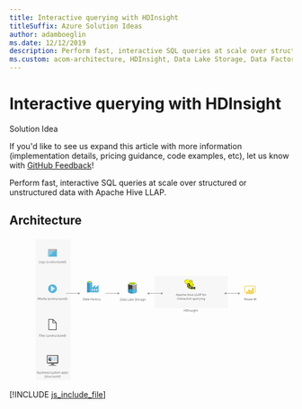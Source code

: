 ```yaml
---
title: Interactive querying with HDInsight
titleSuffix: Azure Solution Ideas
author: adamboeglin
ms.date: 12/12/2019
description: Perform fast, interactive SQL queries at scale over structured or unstructured data with Apache Hive LLAP.
ms.custom: acom-architecture, HDInsight, Data Lake Storage, Data Factory
---
```

# Interactive querying with HDInsight

<div class="alert">
    <p class="alert-title">
        <span class="icon is-left" aria-hidden="true">
            <span class="icon docon docon-lightbulb" role="presentation"></span>
        </span>Solution Idea</p>
    <p>If you'd like to see us expand this article with more information (implementation details, pricing guidance, code examples, etc), let us know with <a href="#feedback">GitHub Feedback</a>!</p>
</div>

Perform fast, interactive SQL queries at scale over structured or unstructured data with Apache Hive LLAP.

## Architecture

<svg class="architecture-diagram" aria-labelledby="interactive-querying-with-hdinsight" fill="none" height="320" viewbox="0 0 626 320" width="626" xmlns="http://www.w3.org/2000/svg">
    <path d="M320.549 156.568h161.966V84.955H320.549v71.613zM57.97 315.842h76.996V3.947H57.97v311.895z" fill="#F7F7F7"/>
    <path d="M61.83 298.828v1.777h.812c.356 0 .61-.101.813-.254.203-.152.305-.406.305-.66 0-.61-.407-.863-1.22-.863h-.71zm0-2.134v1.626h.61c.304 0 .558-.102.761-.254.203-.153.254-.356.254-.661 0-.507-.305-.711-.965-.711h-.66zm-.61 4.47v-4.977h1.422c.407 0 .762.101 1.016.304.254.203.356.508.356.813 0 .305-.102.508-.254.711a1.391 1.391 0 01-.61.457c.356.051.61.152.813.356.203.203.305.507.305.812 0 .406-.153.762-.458 1.016a1.81 1.81 0 01-1.168.406H61.22v.102zM68.127 301.164h-.559v-.609c-.254.406-.61.66-1.117.66-.863 0-1.27-.508-1.27-1.524v-2.133h.559v2.032c0 .762.305 1.117.863 1.117.254 0 .508-.102.711-.305.203-.203.254-.457.254-.812v-2.032h.559v3.606zM69.04 301.012v-.61c.305.254.66.356 1.016.356.508 0 .762-.153.762-.508 0-.102 0-.152-.05-.254l-.153-.152c-.05-.051-.152-.102-.254-.153-.102-.051-.203-.101-.305-.101-.152-.051-.304-.102-.406-.203-.102-.051-.203-.153-.305-.204a.878.878 0 01-.203-.254c-.05-.101-.05-.203-.05-.355 0-.152.05-.305.1-.457.103-.153.204-.254.306-.305.101-.102.254-.152.457-.203.152-.051.355-.051.508-.051.304 0 .558.051.812.152v.559a1.757 1.757 0 00-.914-.254c-.102 0-.203 0-.305.051-.101 0-.152.051-.203.102l-.152.152c-.051.051-.051.152-.051.203 0 .102 0 .152.05.254l.153.152c.05.051.153.102.254.153l.305.152c.152.051.305.102.406.203.102.051.254.153.305.203a.905.905 0 01.203.254c.05.102.05.254.05.356 0 .152-.05.305-.1.457-.102.152-.204.254-.305.305a1.268 1.268 0 01-.458.203c-.152.051-.355.051-.508.051-.355-.051-.71-.102-.965-.254zM72.292 301.164h.559v-3.555h-.559v3.555zm.305-4.469a.387.387 0 01-.254-.102.385.385 0 01-.102-.254.39.39 0 01.102-.254.392.392 0 01.254-.101c.101 0 .203.051.254.101a.39.39 0 01.101.254c0 .102-.05.204-.101.254-.102.051-.153.102-.254.102zM76.965 301.164h-.558v-2.031c0-.762-.254-1.118-.813-1.118-.305 0-.508.102-.711.305-.203.203-.254.508-.254.813v2.031h-.559v-3.555h.559v.609c.254-.457.66-.66 1.168-.66.406 0 .66.102.914.356.204.254.305.609.305 1.066v2.184h-.05zM80.316 299.031c0-.305-.101-.609-.254-.762-.152-.203-.355-.254-.66-.254a.82.82 0 00-.66.305c-.203.203-.305.457-.356.762h1.93v-.051zm.559.457h-2.489c0 .406.102.711.305.914.203.203.508.305.864.305.406 0 .761-.152 1.117-.406v.558a2.16 2.16 0 01-1.22.356c-.507 0-.913-.152-1.167-.508-.305-.305-.407-.762-.407-1.371 0-.559.153-1.016.457-1.372.305-.355.712-.507 1.169-.507.457 0 .812.152 1.066.457.254.304.407.711.407 1.269v.305h-.102zM81.536 301.012v-.61c.305.254.66.356 1.016.356.508 0 .762-.153.762-.508 0-.102 0-.152-.051-.254l-.152-.152c-.051-.051-.153-.102-.254-.153-.102-.051-.204-.101-.305-.101-.153-.051-.305-.102-.406-.203-.102-.051-.204-.153-.305-.204a.878.878 0 01-.203-.254c-.051-.101-.051-.203-.051-.355 0-.152.05-.305.102-.457.101-.153.203-.254.304-.305.153-.102.254-.152.457-.203.153-.051.356-.051.508-.051.305 0 .559.051.813.152v.559a1.757 1.757 0 00-.914-.254c-.102 0-.204 0-.305.051-.102 0-.153.051-.203.102l-.153.152c-.05.051-.05.152-.05.203 0 .102 0 .152.05.254l.153.152c.05.051.152.102.254.153l.304.152c.153.051.305.102.407.203.101.051.254.153.305.203a.905.905 0 01.203.254c.05.102.05.254.05.356 0 .152-.05.305-.101.457-.05.152-.203.254-.305.305a1.268 1.268 0 01-.457.203c-.152.051-.356.051-.508.051-.406-.051-.71-.102-.965-.254zM84.533 301.012v-.61c.304.254.66.356 1.016.356.507 0 .761-.153.761-.508 0-.102 0-.152-.05-.254l-.153-.152c-.05-.051-.152-.102-.254-.153-.101-.051-.203-.101-.304-.101-.153-.051-.305-.102-.407-.203-.101-.051-.203-.153-.305-.204a.88.88 0 01-.203-.254c-.05-.101-.05-.203-.05-.355 0-.152.05-.305.101-.457.102-.153.203-.254.305-.305.101-.102.254-.152.457-.203.152-.051.355-.051.508-.051.305 0 .558.051.812.152v.559a1.757 1.757 0 00-.914-.254c-.101 0-.203 0-.304.051-.102 0-.153.051-.204.102l-.152.152c-.05.051-.05.152-.05.203 0 .102 0 .152.05.254l.152.152c.051.051.153.102.254.153l.305.152c.152.051.305.102.406.203.102.051.254.153.305.203.102.102.152.153.203.254.051.102.051.254.051.356 0 .152-.05.305-.102.457-.101.152-.203.254-.304.305a1.268 1.268 0 01-.457.203c-.153.051-.356.051-.508.051-.356-.051-.66-.102-.965-.254zM90.018 296.187l-2.387 5.789h-.508l2.387-5.789h.508zM92.963 300.96c-.254.153-.61.254-.965.254-.508 0-.914-.152-1.22-.507a1.858 1.858 0 01-.456-1.27c0-.61.152-1.067.508-1.422.355-.356.761-.508 1.32-.508.305 0 .61.051.813.152v.559c-.254-.203-.559-.254-.864-.254-.355 0-.66.152-.914.406s-.355.61-.355 1.016.101.762.304.965c.204.203.508.356.864.356.304 0 .61-.102.863-.305v.558h.102zM96.722 301.164h-.559v-.609c-.254.406-.609.66-1.117.66-.863 0-1.27-.508-1.27-1.524v-2.133h.559v2.032c0 .762.305 1.117.864 1.117.253 0 .507-.102.71-.305.204-.203.254-.457.254-.812v-2.032h.56v3.606zM97.636 301.012v-.61c.305.254.66.356 1.016.356.507 0 .761-.153.761-.508 0-.102 0-.152-.05-.254l-.153-.152c-.05-.051-.152-.102-.254-.153-.101-.051-.203-.101-.305-.101-.152-.051-.304-.102-.406-.203-.101-.051-.203-.153-.305-.204a.878.878 0 01-.203-.254c-.05-.101-.05-.203-.05-.355 0-.152.05-.305.101-.457.102-.153.203-.254.305-.305.101-.102.254-.152.457-.203.152-.051.356-.051.508-.051.305 0 .558.051.813.152v.559a1.758 1.758 0 00-.915-.254c-.101 0-.203 0-.305.051-.101 0-.152.051-.203.102l-.152.152c-.05.051-.05.152-.05.203 0 .102 0 .152.05.254l.152.152c.051.051.153.102.254.153l.305.152c.152.051.305.102.406.203.102.051.254.153.305.203.102.102.153.153.203.254.051.102.051.254.051.356 0 .152-.05.305-.101.457-.102.152-.204.254-.305.305a1.267 1.267 0 01-.457.203c-.153.051-.356.051-.508.051-.356-.051-.711-.102-.965-.254zM102.512 301.113c-.152.05-.305.101-.508.101-.609 0-.914-.355-.914-1.066v-2.083h-.61v-.508h.61v-.863l.559-.203v1.066h.914v.508h-.914v1.981c0 .254.05.406.101.508.102.101.203.152.407.152.152 0 .253-.051.355-.101v.508zM104.746 297.964c-.355 0-.66.102-.863.356-.203.254-.305.609-.305 1.016 0 .406.102.762.305 1.015.203.254.508.356.863.356.356 0 .661-.102.864-.356.203-.253.305-.558.305-1.015 0-.457-.102-.762-.305-1.016s-.508-.356-.864-.356zm-.05 3.251c-.508 0-.965-.152-1.27-.508-.305-.356-.457-.762-.457-1.32 0-.61.152-1.067.508-1.423.304-.355.761-.507 1.32-.507.508 0 .965.152 1.219.507.305.305.457.762.457 1.372 0 .558-.152 1.015-.457 1.371-.355.356-.762.508-1.32.508zM112.466 301.164h-.559v-2.031c0-.407-.05-.661-.203-.864-.101-.152-.304-.254-.609-.254-.254 0-.457.102-.61.356a1.407 1.407 0 00-.254.812v2.032h-.558v-2.184c0-.711-.254-1.067-.813-1.067a.723.723 0 00-.609.305 1.4 1.4 0 00-.254.813v2.031h-.559v-3.555h.559v.559c.254-.407.609-.66 1.117-.66.254 0 .457.05.609.203.204.152.305.304.356.508.254-.508.66-.711 1.168-.711.762 0 1.168.457 1.168 1.472v2.235h.051zM117.444 299.335l-.864.102c-.254.051-.457.101-.609.203-.153.102-.203.254-.203.508 0 .152.05.305.203.406.101.102.305.153.508.153.304 0 .508-.102.711-.305.203-.203.254-.457.254-.762v-.305zm.558 1.829h-.558v-.559c-.254.406-.61.66-1.118.66-.355 0-.609-.101-.812-.305a1.033 1.033 0 01-.305-.761c0-.661.406-1.067 1.168-1.168l1.067-.153c0-.609-.254-.914-.711-.914-.407 0-.813.152-1.168.457v-.559c.355-.203.761-.355 1.218-.355.813 0 1.27.457 1.27 1.32v2.337h-.051zM119.679 299.183v.508c0 .305.102.559.305.762.203.203.457.305.711.305.356 0 .61-.153.813-.407.203-.253.304-.609.304-1.117 0-.406-.101-.711-.254-.914-.203-.203-.406-.356-.761-.356-.356 0-.61.102-.813.356a1.282 1.282 0 00-.305.863zm0 1.422v2.134h-.558v-5.181h.558v.61c.305-.458.711-.711 1.219-.711.457 0 .813.152 1.067.457.254.304.406.761.406 1.269 0 .61-.152 1.067-.457 1.422-.305.356-.66.559-1.168.559-.457.051-.813-.152-1.067-.559zM123.842 299.183v.508c0 .305.102.559.305.762.203.203.457.305.711.305.356 0 .61-.153.813-.407.203-.253.305-.609.305-1.117 0-.406-.102-.711-.254-.914-.204-.203-.407-.356-.762-.356-.356 0-.61.102-.813.356a1.282 1.282 0 00-.305.863zm0 1.422v2.134h-.558v-5.181h.558v.61c.305-.458.711-.711 1.219-.711.457 0 .813.152 1.067.457.254.304.406.761.406 1.269 0 .61-.152 1.067-.457 1.422-.305.356-.66.559-1.168.559-.457.051-.813-.152-1.067-.559zM127.247 301.012v-.61c.304.254.66.356 1.015.356.508 0 .762-.153.762-.508 0-.102 0-.152-.051-.254l-.152-.152a1.105 1.105 0 00-.254-.153c-.101-.051-.203-.101-.305-.101-.152-.051-.304-.102-.406-.203-.102-.051-.203-.153-.305-.204-.101-.101-.152-.152-.203-.254-.051-.101-.051-.203-.051-.355 0-.152.051-.305.102-.457.102-.153.203-.254.305-.305.101-.102.254-.152.457-.203.152-.051.355-.051.508-.051.304 0 .558.051.812.152v.559a1.755 1.755 0 00-.914-.254c-.101 0-.203 0-.305.051-.101 0-.152.051-.203.102l-.152.152c-.051.051-.051.152-.051.203 0 .102 0 .152.051.254l.152.152c.051.051.153.102.254.153l.305.152c.152.051.305.102.406.203.102.051.254.153.305.203a.901.901 0 01.203.254c.051.102.051.254.051.356 0 .152-.051.305-.102.457-.101.152-.203.254-.304.305a1.27 1.27 0 01-.458.203c-.152.051-.355.051-.507.051-.407-.051-.711-.102-.965-.254zM79.2 310.814h-.508c-.711-.813-1.066-1.828-1.066-3.047s.355-2.235 1.066-3.099h.508c-.711.864-1.067 1.88-1.067 3.099 0 1.168.356 2.184 1.067 3.047zM79.657 309.544v-.609c.305.253.66.355 1.016.355.507 0 .761-.152.761-.508 0-.101 0-.152-.05-.254l-.153-.152c-.05-.051-.152-.102-.254-.153-.101-.05-.203-.101-.305-.101-.152-.051-.304-.102-.406-.203-.101-.051-.203-.153-.305-.203-.101-.102-.152-.153-.203-.254-.05-.102-.05-.204-.05-.356s.05-.305.101-.457c.102-.152.203-.254.305-.305.101-.101.254-.152.457-.203.152-.051.356-.051.508-.051.305 0 .559.051.813.153v.558a1.758 1.758 0 00-.915-.254c-.101 0-.203 0-.305.051-.101 0-.152.051-.203.102l-.152.152c-.05.051-.05.153-.05.203 0 .102 0 .153.05.254l.152.153c.051.05.153.101.254.152l.305.152c.152.051.305.102.406.204.102.05.254.152.305.203a.876.876 0 01.203.254c.051.101.051.203.051.355 0 .153-.05.305-.102.457-.101.153-.203.254-.304.305a1.25 1.25 0 01-.457.203c-.153.051-.356.051-.508.051-.407-.051-.711-.102-.965-.254zM84.532 309.645a1.497 1.497 0 01-.508.102c-.61 0-.914-.356-.914-1.067v-2.082h-.61v-.508h.61v-.863l.559-.204v1.067h.914v.508h-.914v1.981c0 .254.05.406.101.508.102.101.203.152.407.152a.731.731 0 00.355-.102v.508zM87.121 306.7a.954.954 0 00-.406-.102c-.254 0-.457.102-.61.356a1.752 1.752 0 00-.253.914v1.828h-.559v-3.555h.559v.711c.101-.254.203-.457.355-.609.153-.153.356-.203.559-.203.152 0 .254 0 .355.05v.61zM90.627 309.696h-.558v-.558c-.254.406-.61.66-1.118.66-.863 0-1.27-.508-1.27-1.524v-2.133h.56v2.032c0 .762.304 1.117.863 1.117.254 0 .508-.102.71-.305.204-.203.255-.457.255-.812v-2.032h.558v3.555zM94.182 309.493c-.254.153-.61.254-.965.254-.508 0-.914-.152-1.219-.508-.305-.304-.457-.762-.457-1.269 0-.61.152-1.067.508-1.423.355-.355.762-.507 1.32-.507.305 0 .61.05.813.152v.559c-.254-.204-.559-.254-.863-.254-.356 0-.66.152-.915.406-.254.254-.355.609-.355 1.016 0 .406.101.762.305.965.203.254.508.355.863.355.305 0 .61-.101.864-.304v.558h.101zM96.722 309.645c-.152.051-.305.102-.508.102-.61 0-.914-.356-.914-1.067v-2.082h-.61v-.508h.61v-.863l.559-.204v1.067h.914v.508h-.914v1.981c0 .254.05.406.101.508.102.101.203.152.407.152a.732.732 0 00.355-.102v.508zM100.326 309.696h-.558v-.558c-.255.406-.61.66-1.118.66-.863 0-1.27-.508-1.27-1.524v-2.133h.559v2.032c0 .762.305 1.117.864 1.117.253 0 .507-.102.66-.305.203-.203.254-.457.254-.812v-2.032h.558v3.555h.051zM103.325 306.7a.956.956 0 00-.407-.102c-.254 0-.457.102-.609.356a1.746 1.746 0 00-.254.914v1.828h-.559v-3.555h.559v.711c.101-.254.203-.457.355-.609.153-.153.356-.203.559-.203.152 0 .254 0 .356.05v.61zM106.167 307.564c0-.305-.101-.61-.254-.762-.152-.203-.355-.254-.66-.254-.254 0-.508.102-.66.305-.203.203-.305.457-.356.762h1.93v-.051zm.559.457h-2.489c0 .406.102.711.305.914.203.203.508.305.864.305.406 0 .761-.153 1.117-.407v.559a2.169 2.169 0 01-1.219.356c-.508 0-.914-.153-1.168-.508-.305-.305-.407-.762-.407-1.372 0-.558.153-1.015.458-1.371.304-.355.711-.508 1.168-.508.457 0 .812.153 1.066.457.254.305.407.711.407 1.27v.305h-.102zM110.028 308.071v-.508c0-.304-.102-.507-.305-.711-.203-.203-.406-.304-.711-.304-.356 0-.61.101-.813.406-.203.254-.304.609-.304 1.067 0 .406.101.711.304.965a.916.916 0 00.762.355.916.916 0 00.762-.355c.254-.305.305-.559.305-.915zm.609 1.626h-.558v-.61c-.254.457-.661.711-1.219.711-.458 0-.813-.152-1.067-.457-.254-.305-.406-.762-.406-1.32 0-.61.152-1.067.457-1.423.305-.355.711-.507 1.168-.507.508 0 .863.203 1.067.558v-2.184h.558v5.232zM111.805 310.814h-.508c.711-.863 1.067-1.879 1.067-3.047a4.885 4.885 0 00-1.067-3.099h.508c.711.864 1.067 1.88 1.067 3.099 0 1.219-.356 2.234-1.067 3.047zM68.483 214.975h-1.93v1.727h1.778v.507h-1.778v2.184h-.61v-4.977h2.54v.559zM69.347 219.394h.558v-3.555h-.558v3.555zm.304-4.419a.392.392 0 01-.254-.101.39.39 0 01-.101-.254c0-.102.05-.203.101-.254a.387.387 0 01.254-.102c.102 0 .204.051.254.102.051.051.102.152.102.254a.39.39 0 01-.102.254.392.392 0 01-.254.101zM71.073 219.394h.558v-5.231h-.558v5.231zM75.086 217.311c0-.304-.102-.558-.254-.762-.152-.203-.356-.254-.66-.254-.254 0-.508.102-.66.305-.204.203-.305.457-.356.762h1.93v-.051zm.558.457h-2.488c0 .407.101.711.305.915.203.203.508.304.863.304.406 0 .762-.152 1.117-.406v.559a2.168 2.168 0 01-1.219.355c-.507 0-.914-.152-1.168-.508-.305-.304-.406-.762-.406-1.371 0-.559.152-1.016.457-1.371.305-.356.711-.508 1.168-.508.457 0 .813.152 1.067.457.254.305.406.711.406 1.27v.304h-.102zM76.305 219.293v-.61c.304.254.66.356 1.015.356.508 0 .762-.153.762-.508 0-.102 0-.153-.05-.254l-.153-.153a1.145 1.145 0 00-.254-.152c-.101-.051-.203-.102-.305-.102-.152-.05-.304-.101-.406-.203-.101-.051-.203-.152-.305-.203a.878.878 0 01-.203-.254c-.05-.101-.05-.203-.05-.355 0-.153.05-.305.101-.457.102-.153.203-.254.305-.305.152-.102.254-.153.457-.203.152-.051.355-.051.508-.051.304 0 .558.051.812.152v.559a1.757 1.757 0 00-.914-.254c-.101 0-.203 0-.305.051-.101 0-.152.051-.203.101l-.152.153c-.05.05-.05.152-.05.203 0 .101 0 .152.05.254l.152.152c.051.051.153.102.254.153l.305.152c.152.051.305.101.406.203.102.051.254.152.305.203a.906.906 0 01.203.254c.051.102.051.203.051.356 0 .152-.05.304-.102.457-.101.152-.203.254-.304.305-.153.101-.305.152-.457.203-.153.05-.356.05-.508.05-.407-.05-.711-.101-.965-.253zM82.958 220.561h-.508c-.711-.812-1.067-1.828-1.067-3.047s.356-2.235 1.067-3.098h.508c-.711.863-1.067 1.879-1.067 3.098 0 1.168.356 2.184 1.067 3.047zM86.514 219.394h-.559v-.559c-.254.407-.609.661-1.117.661-.863 0-1.27-.508-1.27-1.524v-2.133h.559v2.031c0 .762.305 1.118.864 1.118.253 0 .507-.102.71-.305.204-.203.254-.457.254-.813v-2.031h.56v3.555zM90.577 219.394h-.56v-2.032c0-.762-.253-1.117-.812-1.117-.304 0-.508.101-.71.304-.204.204-.255.508-.255.813v2.032h-.558v-3.556h.558v.61c.254-.457.66-.66 1.169-.66.406 0 .71.101.914.355.203.254.304.61.304 1.067v2.184h-.05zM91.44 219.293v-.61c.306.254.661.356 1.017.356.508 0 .762-.153.762-.508 0-.102 0-.153-.051-.254l-.153-.153a1.148 1.148 0 00-.254-.152c-.101-.051-.203-.102-.304-.102-.153-.05-.305-.101-.407-.203-.101-.051-.203-.152-.304-.203a.878.878 0 01-.203-.254c-.051-.101-.051-.203-.051-.355 0-.153.05-.305.101-.457.102-.153.203-.254.305-.305.152-.102.254-.153.457-.203.152-.051.356-.051.508-.051.305 0 .559.051.813.152v.559a1.757 1.757 0 00-.915-.254c-.101 0-.203 0-.304.051-.102 0-.153.051-.203.101l-.153.153c-.05.05-.05.152-.05.203 0 .101 0 .152.05.254l.153.152c.05.051.152.102.253.153l.305.152c.153.051.305.101.407.203.101.051.254.152.304.203.102.102.153.153.203.254.051.102.051.203.051.356 0 .152-.05.304-.101.457-.102.152-.204.254-.305.305a1.832 1.832 0 01-.457.203c-.153.05-.356.05-.508.05-.356-.05-.66-.101-.965-.253zM96.367 219.394a1.497 1.497 0 01-.508.102c-.61 0-.915-.356-.915-1.067v-2.082h-.609v-.508h.61v-.863l.558-.204v1.067h.914v.508h-.914v1.981c0 .254.05.406.102.508.101.101.203.152.406.152.152 0 .254-.051.356-.102v.508zM98.956 216.448a.953.953 0 00-.406-.102c-.254 0-.457.102-.61.356a1.752 1.752 0 00-.253.914v1.828h-.61v-3.555h.559v.711c.101-.254.203-.457.355-.609.153-.153.356-.203.559-.203.152 0 .254 0 .356.05v.61h.05zM102.461 219.394h-.559v-.559c-.254.407-.609.661-1.117.661-.864 0-1.27-.508-1.27-1.524v-2.133h.559v2.031c0 .762.305 1.118.863 1.118.254 0 .508-.102.66-.305.204-.203.254-.457.254-.813v-2.031h.559v3.555h.051zM106.017 219.241a1.94 1.94 0 01-.965.254c-.508 0-.915-.152-1.219-.508-.305-.304-.458-.762-.458-1.269 0-.61.153-1.067.508-1.423.356-.355.762-.507 1.321-.507.305 0 .609.05.813.152v.559c-.254-.204-.559-.254-.864-.254-.355 0-.66.152-.914.406s-.356.609-.356 1.016c0 .406.102.762.305.965.203.254.508.355.864.355.304 0 .609-.101.863-.304v.558h.102zM108.555 219.394c-.152.051-.304.102-.507.102-.61 0-.915-.356-.915-1.067v-2.082h-.609v-.508h.609v-.863l.559-.204v1.067h.914v.508h-.914v1.981c0 .254.051.406.102.508.101.101.203.152.406.152a.729.729 0 00.355-.102v.508zM112.162 219.394h-.559v-.559c-.254.407-.61.661-1.117.661-.864 0-1.27-.508-1.27-1.524v-2.133h.558v2.031c0 .762.305 1.118.864 1.118.254 0 .508-.102.711-.305.203-.203.254-.457.254-.813v-2.031h.559v3.555zM115.158 216.448a.955.955 0 00-.406-.102c-.254 0-.457.102-.61.356a1.755 1.755 0 00-.254.914v1.828h-.558v-3.555h.558v.711c.102-.254.203-.457.356-.609.152-.153.355-.203.558-.203.153 0 .254 0 .356.05v.61zM117.952 217.311c0-.304-.102-.558-.254-.762-.153-.203-.356-.254-.661-.254-.254 0-.508.102-.66.305-.203.203-.305.457-.355.762h1.93v-.051zm.609.457h-2.489c0 .407.102.711.305.915.203.203.508.304.863.304.407 0 .762-.152 1.118-.406v.559a2.169 2.169 0 01-1.219.355c-.508 0-.914-.152-1.168-.508-.305-.304-.407-.762-.407-1.371 0-.559.153-1.016.458-1.371.304-.356.711-.508 1.168-.508.457 0 .812.152 1.066.457.254.305.407.711.407 1.27v.304h-.102zM121.862 217.819v-.507c0-.305-.102-.508-.305-.712-.203-.203-.406-.304-.711-.304-.356 0-.61.101-.813.406-.203.254-.304.61-.304 1.067 0 .406.101.711.304.965.203.254.457.355.762.355s.559-.101.762-.355c.203-.305.305-.559.305-.915zm.558 1.575h-.558v-.61c-.254.458-.661.711-1.219.711-.457 0-.813-.152-1.067-.457-.254-.304-.406-.761-.406-1.32 0-.61.152-1.067.457-1.422.305-.356.711-.508 1.168-.508.508 0 .864.203 1.067.559v-2.184h.558v5.231zM123.589 220.561h-.507c.711-.863 1.066-1.879 1.066-3.047a4.88 4.88 0 00-1.066-3.098h.507c.711.863 1.067 1.879 1.067 3.098.051 1.219-.305 2.184-1.067 3.047zM68.026 137.979h-.558v-3.352c0-.254 0-.61.05-.965-.05.203-.101.406-.152.508l-1.727 3.809h-.305l-1.676-3.809c-.05-.102-.101-.305-.152-.508 0 .203.05.508.05.965v3.352h-.609v-4.978h.762l1.524 3.454c.101.254.203.457.254.61.101-.254.203-.458.254-.61l1.574-3.454h.711v4.978zM71.531 135.846c0-.305-.102-.61-.254-.762-.152-.203-.355-.254-.66-.254-.254 0-.508.102-.66.305-.203.203-.305.457-.356.762h1.93v-.051zm.61.508h-2.49c0 .406.103.711.306.914.203.203.508.305.863.305.406 0 .762-.153 1.117-.407v.559a2.168 2.168 0 01-1.218.356c-.508 0-.915-.153-1.169-.508-.304-.305-.406-.762-.406-1.372 0-.558.152-1.015.457-1.371.305-.355.711-.508 1.168-.508.457 0 .813.153 1.067.457.254.305.406.711.406 1.27v.305h-.101zM75.44 136.354v-.508c0-.305-.1-.508-.304-.711-.203-.203-.406-.305-.71-.305-.356 0-.61.102-.814.407-.203.254-.304.609-.304 1.066 0 .407.101.711.304.965a.914.914 0 00.762.356.914.914 0 00.762-.356c.203-.254.305-.558.305-.914zm.61 1.625h-.558v-.609c-.254.457-.66.711-1.22.711-.456 0-.812-.152-1.066-.457-.254-.305-.406-.762-.406-1.321 0-.609.152-1.066.457-1.422.305-.355.711-.508 1.168-.508.508 0 .864.203 1.067.559v-2.184h.558v5.231zM77.168 137.979h.61v-3.555h-.56v3.555h-.05zm.305-4.47a.386.386 0 01-.254-.101.39.39 0 01-.102-.254c0-.102.051-.203.102-.254a.387.387 0 01.254-.102c.101 0 .203.051.254.102.05.051.101.152.101.254a.39.39 0 01-.101.254c-.051.101-.153.101-.254.101zM80.876 136.201l-.864.102c-.254.051-.457.102-.61.203-.151.102-.202.254-.202.508 0 .152.05.305.203.406.101.102.305.153.508.153.305 0 .508-.102.71-.305.204-.203.255-.457.255-.762v-.305zm.558 1.778h-.558v-.559c-.254.407-.61.661-1.118.661-.355 0-.609-.102-.812-.305a1.034 1.034 0 01-.305-.762c0-.66.406-1.066 1.168-1.168l1.067-.152c0-.61-.254-.915-.711-.915-.407 0-.813.153-1.168.457v-.558c.355-.203.761-.356 1.219-.356.812 0 1.27.457 1.27 1.321v2.336h-.052zM85.955 139.097h-.508c-.71-.813-1.066-1.829-1.066-3.048s.355-2.234 1.066-3.098h.508c-.71.864-1.066 1.879-1.066 3.098 0 1.168.355 2.184 1.066 3.048zM89.51 137.979h-.559v-.559c-.254.407-.61.661-1.117.661-.864 0-1.27-.508-1.27-1.524v-2.133h.559v2.031c0 .762.304 1.118.863 1.118.254 0 .508-.102.711-.305.203-.203.254-.457.254-.813v-2.031h.559v3.555zM93.572 137.979h-.559v-2.032c0-.762-.253-1.117-.812-1.117-.305 0-.508.101-.711.304-.203.204-.254.508-.254.813v2.032h-.559v-3.556h.559v.61c.254-.457.66-.66 1.168-.66.406 0 .711.101.914.355.203.254.305.61.305 1.067v2.184h-.05zM94.436 137.826v-.609c.305.254.66.355 1.016.355.508 0 .762-.152.762-.508 0-.101 0-.152-.05-.254l-.153-.152a1.076 1.076 0 00-.254-.152c-.102-.051-.203-.102-.305-.102-.152-.051-.304-.101-.406-.203-.102-.051-.203-.152-.305-.203-.101-.102-.152-.153-.203-.254-.05-.102-.05-.203-.05-.356 0-.152.05-.304.1-.457.103-.152.204-.254.306-.304.101-.102.254-.153.457-.204.152-.05.355-.05.508-.05.304 0 .558.05.812.152v.559a1.748 1.748 0 00-.914-.254c-.102 0-.203 0-.305.05-.101 0-.152.051-.203.102l-.152.152c-.051.051-.051.153-.051.204 0 .101 0 .152.05.254.052.05.102.101.153.152.05.051.153.101.254.152l.305.153c.152.05.305.101.406.203.102.051.254.152.305.203a.88.88 0 01.203.254c.05.101.05.203.05.355 0 .153-.05.305-.1.457-.102.153-.204.254-.305.305a1.235 1.235 0 01-.458.203c-.152.051-.355.051-.508.051-.355 0-.66-.101-.965-.254zM99.312 137.928a1.497 1.497 0 01-.508.102c-.61 0-.914-.356-.914-1.067v-2.082h-.61v-.508h.61v-.863l.558-.203v1.066h.915v.508h-.915v1.981c0 .254.051.406.102.508.102.101.203.152.406.152.153 0 .254-.051.356-.101v.507zM101.953 134.983a.951.951 0 00-.406-.102c-.254 0-.457.102-.609.355a1.75 1.75 0 00-.254.915v1.828h-.559v-3.555h.559v.711c.101-.254.203-.457.355-.61.153-.152.356-.203.559-.203.152 0 .254 0 .355.051v.61zM105.457 137.979h-.558v-.559c-.254.407-.61.661-1.118.661-.863 0-1.269-.508-1.269-1.524v-2.133h.558v2.031c0 .762.305 1.118.864 1.118.254 0 .508-.102.711-.305.203-.203.254-.457.254-.813v-2.031h.558v3.555zM109.012 137.826a1.937 1.937 0 01-.965.254c-.508 0-.914-.152-1.219-.508-.305-.304-.457-.762-.457-1.269 0-.61.152-1.067.508-1.423.356-.355.762-.507 1.32-.507.305 0 .61.05.813.152v.559c-.254-.204-.559-.254-.863-.254-.356 0-.661.152-.914.406-.254.254-.356.609-.356 1.016 0 .406.102.762.305.965.203.254.508.355.863.355.305 0 .61-.101.864-.304v.558h.101zM111.501 137.928c-.153.051-.305.102-.508.102-.61 0-.914-.356-.914-1.067v-2.082h-.61v-.508h.61v-.863l.558-.203v1.066h.915v.508h-.915v1.981c0 .254.051.406.102.508.102.101.203.152.406.152.153 0 .254-.051.356-.101v.507zM115.159 137.979h-.559v-.559c-.253.407-.609.661-1.117.661-.863 0-1.27-.508-1.27-1.524v-2.133h.559v2.031c0 .762.305 1.118.863 1.118a.822.822 0 00.661-.305c.203-.203.254-.457.254-.813v-2.031h.558v3.555h.051zM118.156 134.983a.956.956 0 00-.407-.102c-.254 0-.457.102-.609.355a1.75 1.75 0 00-.254.915v1.828h-.559v-3.555h.559v.711c.101-.254.203-.457.355-.61.153-.152.356-.203.559-.203.152 0 .254 0 .356.051v.61zM120.948 135.846c0-.305-.101-.61-.254-.762-.152-.203-.355-.254-.66-.254-.254 0-.508.102-.66.305-.203.203-.305.457-.356.762h1.93v-.051zm.61.508h-2.489c0 .406.102.711.305.914.203.203.508.305.863.305.406 0 .762-.153 1.117-.407v.559a2.166 2.166 0 01-1.219.356c-.507 0-.914-.153-1.168-.508-.304-.305-.406-.762-.406-1.372 0-.558.152-1.015.457-1.371.305-.355.711-.508 1.168-.508.457 0 .813.153 1.067.457.254.305.406.711.406 1.27v.305h-.101zM124.859 136.354v-.508c0-.305-.101-.508-.304-.711-.204-.203-.407-.305-.711-.305-.356 0-.61.102-.813.407-.203.254-.305.609-.305 1.066 0 .407.102.711.305.965a.914.914 0 00.762.356.916.916 0 00.762-.356c.203-.254.304-.558.304-.914zm.559 1.625h-.559v-.609c-.254.457-.66.711-1.219.711-.457 0-.812-.152-1.066-.457-.254-.305-.407-.762-.407-1.321 0-.609.153-1.066.458-1.422.304-.355.711-.508 1.168-.508.508 0 .863.203 1.066.559v-2.184h.559v5.231zM126.585 139.097h-.508c.711-.864 1.067-1.88 1.067-3.048a4.882 4.882 0 00-1.067-3.098h.508c.711.864 1.067 1.879 1.067 3.098.05 1.219-.305 2.235-1.067 3.048zM68.026 56.564h-2.59v-4.977h.558v4.419h2.032v.558zM70.21 53.364c-.356 0-.66.102-.864.356-.203.254-.304.61-.304 1.016s.101.762.304 1.015c.203.254.508.356.864.356.355 0 .66-.102.863-.356.203-.253.305-.558.305-1.015 0-.457-.102-.762-.305-1.016a1.138 1.138 0 00-.863-.356zm-.051 3.25c-.508 0-.965-.151-1.27-.507-.304-.356-.457-.762-.457-1.32 0-.61.153-1.067.508-1.423.305-.355.762-.508 1.32-.508.508 0 .965.153 1.22.508.304.305.457.762.457 1.372 0 .558-.153 1.015-.457 1.37-.305.356-.762.509-1.321.509zM75.34 54.938v-.508c0-.304-.102-.508-.305-.71-.203-.204-.406-.305-.711-.305-.355 0-.61.152-.813.406-.203.254-.304.61-.304 1.067 0 .406.101.71.304.965a.914.914 0 00.762.355.914.914 0 00.762-.355c.203-.255.305-.56.305-.915zm.558 1.32c0 1.321-.609 1.982-1.879 1.982-.457 0-.812-.102-1.168-.254v-.559c.406.203.762.355 1.168.355.864 0 1.32-.457 1.32-1.37v-.407c-.253.457-.66.66-1.218.66-.457 0-.813-.152-1.067-.457-.254-.305-.406-.762-.406-1.27 0-.61.152-1.066.457-1.422.305-.355.711-.558 1.168-.558.457 0 .813.203 1.067.558v-.508h.558v3.25zM76.813 56.411v-.61c.305.255.66.356 1.016.356.508 0 .762-.152.762-.508 0-.101 0-.152-.051-.254l-.153-.152a1.104 1.104 0 00-.254-.152c-.101-.051-.203-.102-.304-.102-.153-.05-.305-.101-.406-.203-.102-.05-.204-.152-.305-.203a.891.891 0 01-.203-.254c-.051-.102-.051-.203-.051-.356 0-.152.05-.304.101-.457.102-.152.203-.254.305-.304.153-.102.254-.153.457-.204.153-.05.356-.05.508-.05.305 0 .559.05.813.152v.559a1.754 1.754 0 00-.915-.254c-.101 0-.203 0-.304.05-.102 0-.153.051-.203.102l-.153.152c-.05.051-.05.153-.05.203 0 .102 0 .153.05.255l.153.152c.05.05.152.101.254.152l.304.153c.153.05.305.101.407.203.101.05.254.152.304.203a.89.89 0 01.204.254c.05.101.05.254.05.355 0 .153-.05.305-.101.457-.102.153-.204.254-.305.305a1.255 1.255 0 01-.457.203c-.203.051-.356.051-.508.051-.356-.05-.66-.102-.965-.254zM83.516 57.682h-.508c-.71-.813-1.066-1.829-1.066-3.048s.355-2.234 1.067-3.098h.507c-.71.864-1.066 1.88-1.066 3.047-.051 1.22.355 2.235 1.066 3.099zM87.021 56.564h-.558v-.559c-.254.407-.61.66-1.118.66-.863 0-1.27-.507-1.27-1.523v-2.133h.56v2.031c0 .762.304 1.118.863 1.118.254 0 .508-.102.71-.305.204-.203.255-.457.255-.813V53.01h.558v3.555zM91.134 56.563h-.558v-2.031c0-.762-.254-1.117-.813-1.117-.305 0-.508.101-.711.304-.203.203-.254.508-.254.813v2.032h-.559v-3.556h.559v.61c.254-.457.66-.66 1.168-.66.406 0 .66.101.914.355.203.254.305.61.305 1.067v2.183h-.05zM91.998 56.412v-.61c.305.254.66.356 1.016.356.508 0 .762-.153.762-.508 0-.102 0-.152-.051-.254l-.152-.153a1.108 1.108 0 00-.254-.152c-.102-.05-.204-.101-.305-.101-.152-.051-.305-.102-.406-.204-.102-.05-.204-.152-.305-.203a.892.892 0 01-.203-.254c-.102-.152-.102-.254-.102-.406 0-.152.05-.305.102-.457.101-.153.203-.254.304-.305.153-.101.254-.152.458-.203.152-.05.355-.05.507-.05.305 0 .559.05.813.152v.558a1.754 1.754 0 00-.914-.254c-.102 0-.203 0-.305.051-.101 0-.152.05-.203.102l-.153.152c-.05.05-.05.152-.05.203 0 .102 0 .153.05.254l.153.153c.05.05.152.101.254.152l.305.152c.152.051.304.102.406.203.102.051.254.153.305.204.101.101.152.152.203.253.05.102.05.255.05.356 0 .152-.05.305-.101.457-.102.153-.203.254-.305.305a1.254 1.254 0 01-.457.203c-.203.05-.355.05-.508.05-.355 0-.66-.05-.914-.202zM96.874 56.513c-.152.05-.305.102-.508.102-.61 0-.914-.356-.914-1.067v-2.082h-.61v-.508h.61v-.864l.558-.203v1.067h.915v.508h-.915v1.98c0 .254.051.407.102.508.102.102.203.153.406.153.153 0 .254-.051.356-.102v.508zM99.464 53.568c-.101-.102-.254-.102-.406-.102-.254 0-.457.102-.61.355a1.754 1.754 0 00-.254.915v1.828h-.558v-3.555h.558v.71c.102-.253.204-.456.356-.609.152-.152.356-.203.559-.203.152 0 .254 0 .355.051v.61zM102.968 56.564h-.558v-.559c-.254.407-.61.66-1.118.66-.863 0-1.27-.507-1.27-1.523v-2.133h.559v2.031c0 .762.305 1.118.864 1.118a.82.82 0 00.66-.305c.203-.203.254-.457.254-.813V53.01h.558v3.555h.051zM106.575 56.36a1.945 1.945 0 01-.965.255c-.508 0-.914-.153-1.219-.508-.305-.356-.457-.762-.457-1.27 0-.61.152-1.066.508-1.422.355-.355.762-.508 1.32-.508.305 0 .61.051.813.153v.558c-.254-.203-.559-.254-.863-.254-.356 0-.661.153-.915.407-.253.254-.355.61-.355 1.015 0 .407.102.762.305.965.203.254.508.356.863.356.305 0 .61-.102.864-.305v.559h.101zM109.063 56.513c-.153.05-.305.102-.508.102-.61 0-.914-.356-.914-1.067v-2.082h-.61v-.508h.61v-.864l.558-.203v1.067h.915v.508h-.915v1.98c0 .254.051.407.102.508.102.102.203.153.406.153.153 0 .254-.051.356-.102v.508zM112.72 56.564h-.559v-.559c-.253.407-.609.66-1.117.66-.863 0-1.27-.507-1.27-1.523v-2.133h.559v2.031c0 .762.305 1.118.864 1.118.253 0 .507-.102.711-.305.203-.203.253-.457.253-.813V53.01h.559v3.555zM115.717 53.568c-.101-.102-.254-.102-.406-.102-.254 0-.457.102-.61.355a1.758 1.758 0 00-.254.915v1.828h-.609v-3.555h.559v.71c.101-.253.203-.456.355-.609.152-.152.356-.203.559-.203.152 0 .254 0 .355.051v.61h.051zM118.511 54.43c0-.304-.101-.609-.254-.76-.152-.204-.355-.255-.66-.255-.254 0-.508.102-.66.305-.204.203-.305.457-.356.762h1.93v-.051zm.559.458h-2.489c0 .406.102.711.305.914.203.203.508.305.863.305.407 0 .762-.152 1.118-.406v.558a2.167 2.167 0 01-1.219.356c-.508 0-.915-.153-1.168-.508-.305-.305-.407-.762-.407-1.371 0-.559.153-1.016.457-1.372.305-.355.711-.508 1.168-.508.458 0 .813.153 1.067.457.254.305.406.712.406 1.27v.305h-.101zM122.421 54.938v-.507c0-.305-.101-.508-.304-.711-.204-.204-.407-.305-.711-.305-.356 0-.61.101-.813.406-.203.254-.305.61-.305 1.067 0 .406.102.71.305.965a.914.914 0 00.762.355.916.916 0 00.762-.355c.203-.254.304-.559.304-.915zm.559 1.626h-.559v-.61c-.254.457-.66.711-1.219.711-.457 0-.812-.152-1.066-.457-.254-.304-.407-.762-.407-1.32 0-.61.153-1.067.458-1.422.304-.356.711-.508 1.168-.508.508 0 .863.203 1.066.558v-2.183h.559v5.23zM124.148 57.682h-.508c.711-.864 1.067-1.88 1.067-3.048 0-1.168-.356-2.184-1.067-3.047h.508c.711.863 1.067 1.88 1.067 3.098 0 1.168-.356 2.184-1.067 2.997z" fill="#5B5B5B"/>
    <path d="M103.425 204.005H87.071v-22.5h9.142l7.212 7.162v15.338z" fill="#fff"/>
    <path d="M96.773 183.079l4.977 4.978h-4.977v-4.978zm-9.142-1.117H95.2v7.568h7.567v13.662H87.631v-21.23zm-1.473-1.473v24.277h18.183v-16.252l-8.025-8.025H86.158z" fill="#505050"/>
    <path d="M84.076 277.191h22.093v-15.643H84.076v15.643z" fill="#EBEBEB"/>
    <path d="M99.007 278.766H92.1c.813 2.946-.305 3.352-5.18 3.352v1.524h16.557v-1.524c-4.825 0-5.282-.406-4.47-3.352z" fill="#7A7A7A"/>
    <path d="M106.423 260.228h-22.5c-.304 0-.609.152-.863.356.254-.204.508-.356.864-.356h22.499z" fill="#707070"/>
    <path d="M106.422 260.228l-2.336 1.93h1.828v14.627H86.766l-2.336 1.93h21.941c.762 0 1.524-.66 1.524-1.422v-15.694c.05-.711-.711-1.371-1.473-1.371z" fill="#3E3E3E"/>
    <path d="M82.552 277.344V261.65v15.694c0 .762.61 1.422 1.371 1.422h.559-.559c-.762 0-1.371-.66-1.371-1.422z" fill="#fff"/>
    <path d="M84.482 276.785v-14.627h19.655l2.336-1.93h-22.55c-.305 0-.61.152-.863.356-.305.253-.508.66-.508 1.117v15.694c0 .762.61 1.422 1.371 1.422h.559l2.336-1.93h-2.336v-.102z" fill="#707070"/>
    <path d="M86.92 283.642h16.607v-1.524H86.919v1.524z" fill="#9FA0A1"/>
    <path d="M95.604 261.295a.347.347 0 01-.356.355.347.347 0 01-.355-.355c0-.204.152-.356.355-.356.203-.051.356.152.356.356z" fill="#B7D332"/>
    <path d="M96.62 266.526h7.517v-.507H96.62v.507zM96.62 269.318h7.517v-.507H96.62v.507zM96.62 272.112h7.517v-.508H96.62v.508z" fill="#0078D4"/>
    <path d="M86.209 269.015a4.205 4.205 0 004.215 4.215 4.26 4.26 0 002.641-.914l-2.64-3.301h-4.216z" fill="#3C3C41"/>
    <path d="M90.424 269.014l2.641-3.301a4.26 4.26 0 00-2.64-.914 4.205 4.205 0 00-4.216 4.215h4.215z" fill="#75757A"/>
    <path d="M93.065 265.764l-2.64 3.301 2.64 3.302c.965-.762 1.575-1.981 1.575-3.302 0-1.371-.66-2.539-1.575-3.301z" fill="#50E6FF"/>
    <path d="M102.105 106.591a9.748 9.748 0 00-13.714 0c-3.809 3.809-3.809 9.954 0 13.713 3.81 3.758 9.955 3.758 13.714 0 3.809-3.759 3.809-9.904 0-13.713z" fill="#59B4D9"/>
    <path d="M101.09 113.448l-9.243-6.095v6.145h9.192l.051-.05z" fill="#fff"/>
    <path d="M101.039 113.499h-9.192v6.094l9.192-6.094z" fill="#DDF0F6"/>
    <path d="M85.446 29.494v12.24c0 .101 0 .203.05.304.051.102.102.153.153.255a.816.816 0 00.559.253h17.979a.781.781 0 00.762-.761V29.494H85.446z" fill="#59B3D8"/>
    <path d="M104.239 25.888h-17.98a.781.781 0 00-.761.761v2.997h19.554V26.65c-.051-.406-.407-.761-.813-.761z" fill="#9FA0A1"/>
    <path d="M86.26 25.888a.781.781 0 00-.762.761v2.997h13.56l3.454-3.758H86.26z" fill="#BABBBC"/>
    <path d="M85.446 29.646V41.785c0 .102 0 .203.05.305.051.101.102.152.153.254a.815.815 0 00.559.254h.863l11.936-12.9H85.446v-.052z" fill="#8AC9E0"/>
    <path d="M408.769 109.638v-.152h2.286v1.168h-1.219v.457h.66v1.168h-.66v.61h1.219V114.158h-2.286v-4.52zm-1.32-.152h1.016v.152l-.864 4.571h-1.016l-.965-4.317v-.406h.965l.508 2.184.356-2.184zm-4.724 1.777v-1.828h1.067v4.673h-1.067v-2.235h-.406v2.235h-1.066v-4.673h1.066v1.828h.406zm1.473-1.777h.965v.101l.102.356v4.266h-1.067v-4.723zm-3.25 5.028h4.622v-3.098l.711 3.149h1.574l.61-3.149v3.2h2.945v-1.93h-.558v-1.626h.558v-1.828h-4.215l-.153.914-.203-.914h-5.84v5.282h-.051z" fill="#F7F600"/>
    <path d="M402.776 108.064c.051.051 1.117.508 1.574.61.458.101 1.727-.407 2.083-.762.355-.356 1.371-1.879 1.422-3.2.101-1.32-.457-1.27-.508-1.27 0 0-.406.254-.559.305-.152.051-.762.102-.762.102l-.05-.203s-.102-.915-.407-1.372a51.012 51.012 0 01-1.117-2.031c-.203-.305-.102-.864.102-1.22.152-.355.761-1.421.66-1.878-.102-.457-1.27-2.083-1.575-2.49-.254-.405-.66-.76-1.168-.862-.508-.102-1.219-.153-1.574-.051-.356.05-1.067.558-1.168.71-.102.102-.559.61-.559.61l-3.962-1.93s-2.133-.812-2.691-.863c-.559-.051-.864.254-1.169.457-.304.203-1.777 2.031-1.777 2.031s-1.473-.05-1.676.051c-.203.102-.813.762-.864.914-.05.102-.507.712-.254 1.727.204 1.016.407 1.22.915 1.727.508.559 1.32 1.422 1.523 1.778.203.355.508 1.32.559 1.422.051.101.051.254.305.305.254 0 .914.101 1.523.05.61-.05 1.727-.254 1.93-.355.204-.102.661-.153.661-.153s-.559.559-.661.711c-.101.153-.761 1.067-.863 1.473-.102.356-.203 1.626-.102 2.54.102.914.356 2.031.61 2.488.203.458.812 1.219 1.422 1.778.609.559 1.676 1.27 2.082 1.524a3.64 3.64 0 001.473.508c.508.05.914.05 1.219 0 .305-.051.61-.153.66-.203.051-.051-.203-.712-.203-.712l-.762-.965s-.558-1.726-.66-2.234c-.051-.508-.051-.914.203-1.118.254-.152.864-.457.864-.457s.711.203.711.254c0 .051.355 1.168 1.219 1.219.762-.101 1.371-.965 1.371-.965z" fill="#F7F600"/>
    <path d="M399.628 111.67s.152.204.812.254c.661.051 3.251.051 3.251.051s-1.321.559-1.829.711c-.507.203-1.422.457-1.777.508-.356.051-.813.051-.965.051-.102 0 .508-1.575.508-1.575z" fill="#F7F600"/>
    <path d="M394.346 102.122s-.661 2.946-.711 3.2c-.051.203-.254 1.828-.051 2.59.203.762 1.168 2.946 1.523 3.149.407.203 2.032 1.473 2.489 1.625.457.153 1.828.406 1.828.406s-.609.102-.914.051c-.304-.051-1.422-.254-2.438-.965-1.015-.711-1.98-1.625-2.641-2.539-.66-.914-.761-2.641-.914-3.2-.101-.559.051-2.031.254-2.438.203-.406.864-1.422 1.118-1.625.203-.152.457-.254.457-.254zM402.421 94.91s-.153-.254-.406-.407c-.254-.203-.356-.152-.254.051.101.203.914 1.422 1.066 1.727.153.305.559 1.066.559 1.219 0 .152.203.457.254.203.051-.254-.254-1.27-.305-1.422-.152-.152-.914-1.371-.914-1.371zM400.085 99.226s-.406-1.37-.965-1.625c-.559-.254-1.879-.355-2.235-.406-.406-.051-.558-.051-1.015-.152-.458-.102-1.575-.56-1.829-.66-.305-.102-.457 0-.152.152.304.203 2.031.914 2.387 1.015.406.102 1.117.102 1.27.356.152.203.355.305-.102.355-.406 0-.914 0-1.219.153-.305.152-.152.203.406.203.559 0 1.27.05 1.981.355.66.254 1.067.56 1.067.56l.406-.306z" fill="#F9FCAB"/>
    <path d="M401.913 93.741s.457.508.914.965c.457.457 1.372 1.575 1.473 1.88.102.355.102 1.574.102 1.828s-.051.812-.051.812.762-1.574.762-1.879c0-.304.152-.508-.559-1.473-.66-1.015-1.524-1.93-1.828-2.031-.254-.051-.813-.102-.813-.102zM390.739 93.386s-.102.203.508.305c.609.05 4.164 1.117 6.044 1.828 1.93.711 2.234 1.067 2.437 1.32.204.255 1.423 2.134 1.423 2.134h.761c-.05 0-.406-2.286-1.066-2.794s-3.911-2.285-4.622-2.64c-.356-.153-2.641-1.22-3.911-1.22s-1.574 1.067-1.574 1.067z" fill="#F9FCAB"/>
    <path d="M404.858 103.95c.102 0 .204 0 .255.051l.051-.051c.051-.101 0-.203-.051-.254-.102-.051-.204 0-.255.051v.102c-.05.05-.05.05 0 .101zM402.473 103.646c0-.153-.102-.254-.255-.204-.152 0-.203.102-.203.255 0 0 0 .051.051.051 0 .051.05.051.05.102.102-.051.255-.102.357-.204 0 .051 0 .051 0 0z" fill="#fff"/>
    <path d="M401.455 102.325c.152-.305.356-.559.762-.66h.406-.051.102c-.813-.153-1.117.101-1.219.66z" fill="#1E1E1E"/>
    <path d="M402.523 101.614h-.254c-.406.102-.609.356-.762.661.254-.305.508-.61 1.118-.661h.05-.152zM406.84 104.255l-.508.102-.204-.051a.387.387 0 01-.203-.102c.153.102.305.305.508.305.406 0 .711-.254 1.016-.61 0 0-.051 0-.051.051-.101.051-.152.153-.254.203a1.04 1.04 0 00-.304.102z" fill="#1E1E1E"/>
    <path d="M406.128 104.254l.203.051.508-.101c.102-.051.254-.102.355-.153.102-.05.153-.152.254-.203-.304.203-.66.356-1.015.406-.153.051-.203.051-.305 0z" fill="#1E1E1E"/>
    <path d="M393.431 107.912l.05.102-.05-.102z" fill="#000"/>
    <path d="M401.811 106.49s-.457 0-.609.101c-.153.102-.356.356-.356.356s.102-.508.356-.559c.203-.101.508.051.609.102z" fill="#1E1E1E"/>
    <path d="M404.198 114.159h1.067v-4.673h-1.067v4.673zM408.769 109.486v4.724h2.286v-1.27h-1.169v-.609h.61V111.112h-.61v-.458h1.169v-1.168h-2.286zM403.487 103.747c-.051 0-.153-.051-.204-.051h-.203v-.203a.458.458 0 00-.152-.355h-.051.051c.102 0 .203 0 .305-.051-.102 0-.203-.051-.305-.051-.152-.051-.305-.051-.457-.051a2.387 2.387 0 00-.508.254c-.102.051-.254.102-.356.153h.051c.153 0 .254-.051.356-.051h.051v.051c-.051.05-.051.152-.051.254 0 .05 0 .101.051.152 0-.102.101-.254.203-.254.152 0 .254.102.254.203v.051c-.153.051-.254.102-.407.152-.05.051-.101.051-.152.102l-.051.051c.457-.305 1.016-.407 1.575-.356-.153 0-.153 0 0 0-.051 0-.051 0 0 0zM403.488 97.246c.051.254.051.559.153.457.101-.101 0-.406 0-.66 0-.305-.102-.711-.407-1.117-.305-.407-.863-1.118-.863-1.118-.356-.355.203.813.508 1.168.304.356.558 1.016.609 1.27z" fill="#000"/>
    <path d="M399.983 107.759c0 .051.102.305.102.305.05.153.152.254.253.406.102.153.458.356.712.458.253.101.558.101.863 0 .254-.051.457-.204.609-.407l.153-.152c.051-.051.051-.102.101-.152.305.203.661.355 1.016.457.356.101.711.152 1.067.101a2.393 2.393 0 001.32-.558c.407-.305.762-.762 1.067-1.27l-.102-.051.102.051c.203-.407.457-.965.558-1.575.153-.508.204-1.066.153-1.473 0-.05 0-.101-.051-.152a1.514 1.514 0 00-.254-.355c-.101-.102-.254-.204-.406-.153-.051 0-.102 0-.102.051-.101.051-.203.102-.304.203-.102.102-.254.152-.356.203-.152.051-.305.051-.406.051 0-.152 0-.305-.051-.457-.051-.152-.051-.356-.102-.508a2.46 2.46 0 00-.152-.355c-.051-.102-.152-.204-.203-.305a8.272 8.272 0 01-.508-.914c-.051-.153-.152-.305-.203-.457a2.73 2.73 0 01-.305-.661c-.102-.305.051-.762.102-.914.05-.203.66-1.422.66-1.676s0-.508-.305-1.067c-.355-.558-1.066-1.828-1.778-2.285-.66-.508-1.574-.508-2.133-.457-.609.05-.914.254-1.168.406-.203.153-.609.61-.812.813-.356-.203-.762-.406-1.016-.559-.66-.406-3.403-1.676-4.317-1.93-.914-.305-1.524-.355-1.93-.203-.407.102-1.778 1.727-1.981 1.93-.203.203-.559.508-.559.508s-.914-.051-1.269-.051c-.356 0-.661.254-.965.66-.305.407-.407 1.22-.407 1.88 0 .66.102 1.168.407 1.625.304.508 1.574 1.574 1.777 1.879.356.457.66 1.219.711 1.473.051.254.153.558.153.558s.152.102.558.102c.356.051 1.321 0 2.133-.051.458-.051.965-.203 1.423-.304a2.737 2.737 0 00-.965 1.269c-.407.762-.407 1.676-.458 2.184-.05.711.153 2.083.508 3.098.356 1.067 1.067 1.626 1.575 2.184.508.559 1.523 1.27 2.438 1.727.914.457 1.879.508 2.742.356.102 0 .203-.051.457-.153.254-.051.559-.203 1.067-.355.051 0 .101-.051.203-.051v1.473h1.067v-1.93l.203-.102h-.203v-.203h.406v2.235h1.067v-4.673h-1.067v1.829h-.559v-1.829h-1.066v2.692c-.457 0-.965 0-1.118-.051-.355-.051-.66-.457-.66-.457s.203-.051.356-.101c.152-.051.406-.204.406-.204s-.152 0-.457-.05c-.305-.051-.406-.153-.508-.254-.102-.102-.305-.559-.305-.559s.305 0 .559-.051c.254-.051.863-.305.863-.305s-.66.051-1.015 0c-.356-.101-.661-.355-.762-.558-.051-.203-.203-.914-.203-.914s.101.152.304.304c.203.153.559.356.914.457.356.051.864.051.762.051-.101 0-.762-.355-1.015-.558-.254-.204-.61-.661-.661-.813a.56.56 0 01.153-.305c.254 0 .812-.051 1.117-.051zm-7.314-.914c-.05-.355-.05-.762-.05-1.066 0-.305.05-.711.101-1.118.153.254.406.61.559.965.305.508 1.168 1.321 2.336 1.93.864.457 1.93.762 2.438.864-.051.304 0 .761.051 1.117-.203-.051-.508-.051-.711-.102-.356-.05-2.032-.609-2.692-.965-.61-.304-1.422-.761-2.032-1.625zm6.654 5.181c.203.203.406.457.457.508.051.101.101.355-.153.406-.355.152-.965.101-1.269.051-.508-.051-.813-.102-1.473-.407-.102-.05-.203-.152-.356-.203.305 0 .915 0 1.575-.051.609-.05 1.016-.203 1.219-.304zm-.508-.559c-.457.051-1.422.152-2.133.051-.762-.102-1.778-.457-2.184-.66a7.681 7.681 0 01-.914-.915 5.652 5.652 0 01-.559-1.117c.051.051.152.102.254.152.254.153.965.61 2.082 1.016.864.305 2.336.457 2.946.457.102.356.305.762.508 1.016zm-.559-3.555c-.051 0-.101-.051-.152-.051-.203-.051-1.372-.762-2.235-1.422-.863-.66-1.422-1.27-1.778-2.082-.253-.559-.304-1.321-.355-1.677a3.7 3.7 0 01.559-.457c.101-.05.152-.05.203-.05.203-.102.508-.204.762-.254.101.355.254 1.066.355 1.269.102.254.406 1.372 1.524 3.048.508.762 1.016 1.219 1.371 1.473-.101 0-.152.101-.254.203zm0-3.86c-.305-.153-.508-.508-.508-.864 0-.304.153-2.437.153-2.437s-1.676.507-2.083.609c-.508.152-1.168.356-1.625.559-.203.05-.355.101-.508.152-.711.203-1.168.356-1.676.406-.508.051-1.524 0-1.778 0-.253 0-.406-.101-.406-.203 0-.051-.254-1.066-.609-1.625-.356-.559-1.372-1.524-1.778-1.93-.355-.406-.559-.863-.609-1.727 0-.863.304-1.473.558-1.676.203-.203.254-.355.508-.406.254-.051 1.067-.051 1.371 0 .305.05 1.727.61 2.083.762.355.152.965.457 1.117.558.102.102.203-.05.102-.101-.102-.051-1.067-.559-1.727-.864-.66-.304-1.016-.457-1.067-.508-.05-.05.051-.203.407-.558.355-.356 1.117-1.32 1.422-1.575.305-.203.762-.355 1.574-.101.864.254 2.794 1.066 3.606 1.422.813.355 2.591 1.371 2.997 1.676.406.305.812.457 1.066 1.066.305.61.864 2.388.864 2.438.051.102.051.66.203.762.152.102.051-.305.051-.305s-.051-.355 0-.304c.051.05.254.101.457.152.203.05.152-.102.051-.152a6.508 6.508 0 01-.508-.305c-.051 0-.051-.05-.051-.102-.051-.152-.406-1.625-.508-2.031-.102-.457-.355-.864-.914-1.27-.254-.203-.711-.457-1.168-.66.101-.153.355-.457.609-.61.356-.254.864-.558 1.625-.558.762 0 1.169.152 1.423.355.558.407 1.676 2.083 1.828 2.438.203.356.203.762.101 1.016-.101.254-.558 1.473-.711 1.676-.05.101-.101.66.051.914.102.305.203.457.305.66l.152.305c.102.254.204.406.356.61v.05h-.051c-.051 0-.355-.05-.406-.05.101.05.508.203.609.304.051.051.051.102.102.153.152.203.254.304.305.558.05.254.101.559.101.813v.051l-.051-.051-.152-.152-.102-.102c-.05 0-.05-.051-.101-.051h-.559c.051.051.153.051.203.051h.102-.051c-.051.051-.102.102-.102.152 0 .051-.05.102-.05.153.051-.102.152-.102.254-.051.101.051.101.152.05.254 0 0 0 .051-.05.051-.102 0-.153-.051-.254-.051h-.051.101c.204.051.407.152.559.254 0 .101-.051.203-.051.254l-.152-.051v-.051c-.102-.101-.203-.152-.406-.203-.407-.051-.559.051-.762.305-.051.051-.102.152-.203.203.051-.051.101-.102.203-.152.203-.153.355-.305.711-.254h.101c.051 0 .153 0 .204.05l.05.051h-.05a.577.577 0 00-.407.153c-.101.152-.203.304-.254.406l-.152.305c.051-.102.152-.153.203-.254.102-.102.203-.254.305-.356.102-.101.355-.203.508-.152l.101.051c-.05.253-.101.406-.203.558-.101.254-.304.559-.457.762.153-.152.356-.355.508-.559.051-.05.051-.101.102-.152a4.27 4.27 0 00.406-.965c.051-.305.305-.305.559-.305h.355c.152-.051.305-.101.406-.203l.305-.152c.102-.051.203 0 .305.101 0 0 0 .051.051.051.05.102.101.203.101.305 0 .812-.304 2.031-.711 2.742-.406.712-1.168 1.524-2.082 1.626-1.117.101-2.082-.61-2.895-1.321l-.102-.101c-.101-.102-.152-.204-.254-.305 0 0 0-.051-.05-.051a1.717 1.717 0 01-.254.61c-.153.203-.407.507-.407.761 0 .102.051.204.153.254.101.051.152.102.203.102h.203c-.152-.051-.203-.102-.305-.152-.101-.051-.152-.153-.152-.305v-.051l.051.051a.697.697 0 00.203.152c.254.203.66.203.812 0l.102-.101c.051-.051.102-.153.203-.254.051.05.102.101.203.152l-.304.356c-.204.254-.559.355-.915.304-.101 0-.203-.05-.254-.05-.304-.153-.558-.356-.711-.661l-.05-.051-.305-.609c-.051-.051-.203-.102-.203-.102s-.457-.304-.508-.457c-.051-.152-.406-.762-.203-1.168.203-.406.406-.965.406-.965s-1.168.051-1.473-.152z" fill="#000"/>
    <path d="M400.439 99.684c-.051-.05-.863-1.88-1.016-2.133-.203-.254-.609-.406-1.269-.508-.661-.05-1.93 0-2.032 0-.102 0-.102.152.051.203.203.051 1.27.102 1.625.153.356.05.762.05.914.152.153.102.102.254-.203.254-.203 0-.355.05-.609.101-.203.051-.254.254-.051.305h.965c.305.051.559.254.762.457.152.203.66 1.016.711 1.118.101.101.203 0 .152-.102zM406.993 111.67l-.457-2.184h-1.067l1.067 4.673h1.016l.914-4.52v-.153h-1.016l-.457 2.184z" fill="#000"/>
    <path d="M262.445 101.969v18.437c0 1.93 4.267 3.453 9.599 3.453v-21.89h-9.599z" fill="#3E3E3E"/>
    <path d="M271.892 123.91h.152c5.283 0 9.6-1.574 9.6-3.454v-18.487h-9.752v21.941z" fill="#A0A1A2"/>
    <path d="M281.644 101.97c0 1.93-4.267 3.453-9.6 3.453-5.332 0-9.599-1.523-9.599-3.453 0-1.879 4.317-3.454 9.599-3.454s9.6 1.575 9.6 3.454z" fill="#fff"/>
    <path d="M279.664 101.766c0 1.27-3.402 2.286-7.618 2.286-4.215 0-7.618-1.016-7.618-2.286 0-1.269 3.403-2.285 7.618-2.285 4.216 0 7.618 1.016 7.618 2.285z" fill="#7FBA00"/>
    <path d="M278.09 103.189c1.016-.407 1.574-.864 1.574-1.423 0-1.269-3.402-2.285-7.618-2.285-4.215 0-7.618 1.016-7.618 2.285 0 .508.609 1.016 1.574 1.423 1.371-.559 3.555-.915 6.044-.915 2.438 0 4.622.356 6.044.915z" fill="#B8D432"/>
    <path d="M271.892 123.91v-9.142c-1.422 0-2.641-.761-3.352-1.879-.711 1.118-1.879 1.879-3.301 1.879a3.757 3.757 0 01-2.794-1.219v6.908c0 1.879 4.216 3.403 9.447 3.453z" fill="#3999C6"/>
    <path d="M278.7 114.768a4.056 4.056 0 01-3.403-1.879c-.66 1.118-1.879 1.829-3.301 1.879v9.142c5.282 0 9.599-1.574 9.599-3.453v-6.958a3.945 3.945 0 01-2.895 1.269zM271.943 114.769l-.051 9.142h.102v-9.142h-.051z" fill="#59B4D9"/>
    <path d="M541.125 122.945h-.508v-.965h.508c1.016 0 1.88-.863 1.88-1.879v-10.056c0-1.016-.864-1.879-1.88-1.879h-18.588c-1.067 0-1.88.863-1.88 1.879v10.005c0 1.067.864 1.88 1.88 1.88h.507v.965h-.507a2.893 2.893 0 01-2.895-2.895v-10.057a2.893 2.893 0 012.895-2.895h18.588a2.893 2.893 0 012.895 2.895v10.006c0 1.727-1.32 2.996-2.895 2.996z" fill="#ECBC11"/>
    <path d="M525.533 125.383c.711 0 1.321-.609 1.321-1.32v-3.048c0-.711-.61-1.32-1.321-1.32s-1.32.609-1.32 1.32v3.048c0 .711.609 1.32 1.32 1.32zM529.749 125.383c.711 0 1.321-.61 1.321-1.321v-7.872c0-.762-.61-1.32-1.321-1.32a1.31 1.31 0 00-1.32 1.32v7.872c-.051.711.558 1.321 1.32 1.321zM538.129 125.332c.711 0 1.321-.609 1.321-1.32v-11.174c0-.711-.61-1.32-1.321-1.32s-1.32.609-1.32 1.32v11.174c-.051.762.558 1.32 1.32 1.32zM533.912 125.383c.711 0 1.321-.609 1.321-1.32v-5.841c0-.711-.61-1.321-1.321-1.321s-1.32.61-1.32 1.321v5.841c0 .711.609 1.32 1.32 1.32z" fill="#ECBC11"/>
    <path d="M163.611 134.677v3.911h.762c.661 0 1.168-.153 1.524-.508.355-.356.559-.864.559-1.473 0-1.27-.661-1.93-2.032-1.93h-.813zm-.609 4.469v-4.977h1.371c1.778 0 2.641.813 2.641 2.438 0 .762-.254 1.371-.711 1.828-.508.457-1.117.711-1.981.711h-1.32zM169.909 137.369l-.864.102c-.254.05-.457.101-.609.203-.153.101-.203.254-.203.508 0 .152.05.304.203.406.101.101.304.152.508.152.304 0 .507-.101.711-.304.203-.204.254-.458.254-.762v-.305zm.558 1.778h-.558v-.559c-.254.406-.61.66-1.118.66-.355 0-.609-.101-.812-.305a1.03 1.03 0 01-.305-.761c0-.661.406-1.067 1.168-1.169l1.067-.152c0-.609-.254-.914-.712-.914-.406 0-.812.152-1.168.457v-.559c.356-.203.762-.355 1.219-.355.813 0 1.27.457 1.27 1.32v2.337h-.051zM173.211 139.096c-.152.051-.304.102-.508.102-.609 0-.914-.356-.914-1.067v-2.082h-.609v-.508h.609v-.863l.559-.203v1.066h.914v.508h-.914v1.981c0 .254.051.406.101.508.102.101.204.152.407.152.152 0 .254-.051.355-.101v.507zM175.953 137.369l-.863.102c-.254.05-.458.101-.61.203-.152.101-.203.254-.203.508 0 .152.051.304.203.406.102.101.305.152.508.152.305 0 .508-.101.711-.304.203-.204.254-.458.254-.762v-.305zm.559 1.778h-.559v-.559c-.254.406-.609.66-1.117.66-.356 0-.61-.101-.813-.305a1.033 1.033 0 01-.305-.761c0-.661.407-1.067 1.168-1.169l1.067-.152c0-.609-.254-.914-.711-.914-.406 0-.813.152-1.168.457v-.559c.355-.203.762-.355 1.219-.355.812 0 1.269.457 1.269 1.32v2.337h-.05zM182.149 134.677h-1.98v1.727h1.828v.558h-1.828v2.184h-.559v-4.977h2.539v.508zM184.689 137.369l-.864.102c-.254.05-.457.101-.609.203-.152.101-.203.254-.203.508 0 .152.051.304.203.406.102.101.305.152.508.152.305 0 .508-.101.711-.304.203-.204.254-.458.254-.762v-.305zm.609 1.778h-.558v-.559c-.254.406-.61.66-1.118.66-.355 0-.609-.101-.812-.305a1.03 1.03 0 01-.305-.761c0-.661.406-1.067 1.168-1.169l1.067-.152c0-.609-.254-.914-.711-.914-.407 0-.813.152-1.169.457v-.559c.356-.203.762-.355 1.219-.355.813 0 1.27.457 1.27 1.32v2.337h-.051zM188.75 138.994a1.94 1.94 0 01-.965.254c-.508 0-.914-.152-1.219-.508-.305-.305-.457-.762-.457-1.269 0-.61.152-1.067.508-1.423.355-.355.762-.507 1.32-.507.305 0 .61.05.813.152v.559c-.254-.204-.559-.254-.863-.254-.356 0-.661.152-.915.406s-.355.609-.355 1.016c0 .406.101.762.305.965.203.254.507.355.863.355.305 0 .609-.101.863-.305v.559h.102zM191.291 139.096c-.153.051-.305.102-.508.102-.61 0-.914-.356-.914-1.067v-2.082h-.61v-.508h.61v-.863l.558-.203v1.066h.915v.508h-.915v1.981c0 .254.051.406.102.508.102.101.203.152.406.152.153 0 .254-.051.356-.101v.507zM193.526 135.998c-.355 0-.66.101-.863.355-.203.254-.305.61-.305 1.016s.102.762.305 1.016.508.355.863.355c.356 0 .66-.101.864-.355.203-.254.304-.559.304-1.016 0-.457-.101-.762-.304-1.016-.204-.254-.508-.355-.864-.355zm-.051 3.25c-.508 0-.965-.152-1.269-.508-.305-.355-.457-.762-.457-1.32 0-.61.152-1.067.507-1.422.305-.356.762-.508 1.321-.508.508 0 .965.152 1.219.508.305.304.457.761.457 1.371 0 .559-.152 1.016-.457 1.371-.356.305-.762.508-1.321.508zM197.995 136.15a.955.955 0 00-.406-.102c-.254 0-.458.102-.61.356a1.758 1.758 0 00-.254.914v1.829h-.558v-3.556h.558v.711c.102-.254.203-.457.356-.609.152-.152.355-.203.558-.203.153 0 .254 0 .356.051v.609zM201.753 135.592l-1.625 4.114c-.305.711-.711 1.117-1.219 1.117-.152 0-.254 0-.355-.051v-.508c.101.051.254.051.355.051.305 0 .508-.152.66-.508l.305-.66-1.371-3.555h.609l.965 2.742c0 .051.051.102.051.254 0-.05.051-.152.051-.254l1.016-2.742h.558zM245.635 135.186v3.91h.762c.66 0 1.168-.152 1.523-.508.356-.355.559-.863.559-1.472 0-1.27-.66-1.93-2.032-1.93h-.812zm-.559 4.469v-4.977h1.371c1.778 0 2.641.812 2.641 2.438 0 .761-.253 1.371-.711 1.828-.507.457-1.117.711-1.98.711h-1.321zM251.933 137.877l-.863.102c-.254.051-.458.101-.61.203-.152.102-.203.254-.203.508 0 .152.051.305.203.406.102.102.305.153.508.153.305 0 .508-.102.711-.305.203-.203.254-.457.254-.762v-.305zm.559 1.778h-.559v-.559c-.254.406-.61.66-1.117.66-.356 0-.61-.101-.813-.304a1.034 1.034 0 01-.305-.762c0-.66.407-1.067 1.168-1.168l1.067-.153c0-.609-.254-.914-.711-.914-.406 0-.813.153-1.168.457v-.558c.355-.204.762-.356 1.219-.356.812 0 1.269.457 1.269 1.321v2.336h-.05zM255.235 139.603c-.153.051-.305.102-.508.102-.61 0-.914-.356-.914-1.067v-2.082h-.61v-.508h.61v-.863l.558-.204v1.067h.914v.508h-.914v1.981c0 .254.051.406.102.508.101.101.203.152.406.152.153 0 .254-.051.356-.102v.508zM257.977 137.877l-.864.102c-.253.051-.457.101-.609.203-.152.102-.203.254-.203.508 0 .152.051.305.203.406.102.102.305.153.508.153.305 0 .508-.102.711-.305.203-.203.254-.457.254-.762v-.305zm.559 1.778h-.559v-.559c-.254.406-.61.66-1.117.66-.356 0-.61-.101-.813-.304a1.034 1.034 0 01-.305-.762c0-.66.407-1.067 1.168-1.168l1.067-.153c0-.609-.254-.914-.711-.914-.406 0-.813.153-1.168.457v-.558c.355-.204.762-.356 1.219-.356.812 0 1.269.457 1.269 1.321v2.336h-.05zM264.223 139.655h-2.59v-4.977h.609v4.469h1.981v.508zM266.866 137.877l-.864.102c-.254.051-.457.101-.609.203-.153.102-.203.254-.203.508 0 .152.05.305.203.406.101.102.304.153.508.153.304 0 .507-.102.711-.305.203-.203.254-.457.254-.762v-.305zm.609 1.778h-.559v-.559c-.254.406-.609.66-1.117.66-.356 0-.609-.101-.813-.304a1.033 1.033 0 01-.304-.762c0-.66.406-1.067 1.168-1.168l1.066-.153c0-.609-.254-.914-.711-.914-.406 0-.812.153-1.168.457v-.558c.356-.204.762-.356 1.219-.356.813 0 1.27.457 1.27 1.321v2.336h-.051zM271.487 139.655h-.813l-1.574-1.727v1.727h-.559v-5.282h.559v3.352l1.523-1.626h.711l-1.625 1.727 1.778 1.829zM274.178 137.522c0-.305-.101-.61-.254-.762-.152-.203-.355-.254-.66-.254-.254 0-.508.102-.66.305-.204.203-.305.457-.356.762h1.93v-.051zm.61.508h-2.489c0 .406.101.711.305.914.203.203.508.305.863.305.406 0 .762-.153 1.117-.407v.559a2.166 2.166 0 01-1.219.355c-.507 0-.914-.152-1.168-.507-.304-.305-.406-.762-.406-1.372 0-.558.152-1.016.457-1.371.305-.356.711-.508 1.168-.508.457 0 .813.152 1.067.457.254.305.406.711.406 1.27v.305h-.101zM277.429 139.451v-.711c.102.051.153.153.305.204.102.05.203.101.355.152.102.051.254.051.356.101.102 0 .254.051.355.051.356 0 .61-.051.813-.203.152-.152.254-.305.254-.559a.729.729 0 00-.102-.355.608.608 0 00-.253-.254c-.102-.102-.204-.152-.356-.254a2.05 2.05 0 01-.457-.254c-.152-.101-.356-.152-.508-.254a2.73 2.73 0 01-.406-.305 1.535 1.535 0 01-.254-.355 1.497 1.497 0 01-.102-.508c0-.203.051-.406.153-.609a1.54 1.54 0 01.406-.407c.152-.101.355-.203.559-.254.203-.051.406-.101.609-.101.508 0 .863.05 1.067.152v.66c-.305-.203-.661-.304-1.118-.304-.152 0-.254 0-.406.05-.152.051-.254.051-.356.153a.616.616 0 00-.254.254c-.05.101-.101.203-.101.355 0 .102 0 .254.051.356.05.101.101.152.203.254.101.05.203.152.355.203.153.051.305.152.457.254.204.101.356.203.508.254.153.101.305.203.407.304.101.102.203.254.304.407.051.152.102.304.102.508 0 .254-.051.457-.152.609-.102.152-.204.305-.407.406a1.841 1.841 0 01-.558.254c-.204.051-.458.051-.661.051h-.304c-.102 0-.254-.051-.356-.051a.934.934 0 01-.355-.101c0-.051-.102-.102-.153-.153zM282.763 139.603c-.153.051-.305.102-.508.102-.61 0-.915-.356-.915-1.067v-2.082h-.609v-.508h.609v-.863l.559-.204v1.067h.914v.508h-.914v1.981c0 .254.051.406.102.508.101.101.203.152.406.152.152 0 .254-.051.356-.102v.508zM284.996 136.506c-.355 0-.66.102-.863.355-.203.254-.305.61-.305 1.016 0 .407.102.762.305 1.016s.508.356.863.356c.356 0 .661-.102.864-.356.203-.254.304-.559.304-1.016 0-.457-.101-.762-.304-1.016-.203-.253-.457-.355-.864-.355zm0 3.25c-.508 0-.965-.152-1.269-.507-.305-.356-.457-.762-.457-1.321 0-.609.152-1.067.507-1.422.305-.356.762-.508 1.321-.508.508 0 .965.152 1.219.508.305.305.457.762.457 1.371 0 .559-.152 1.016-.457 1.372a2.036 2.036 0 01-1.321.507zM289.517 136.658a.97.97 0 00-.406-.101c-.254 0-.458.101-.61.355a1.758 1.758 0 00-.254.914v1.829h-.559V136.1h.559v.711c.102-.254.203-.457.356-.61.152-.152.355-.203.558-.203.153 0 .254 0 .356.051v.609zM292.107 137.877l-.863.102c-.254.051-.457.101-.61.203-.152.102-.203.254-.203.508 0 .152.051.305.203.406.102.102.305.153.508.153.305 0 .508-.102.711-.305.203-.203.254-.457.254-.762v-.305zm.559 1.778h-.559v-.559c-.254.406-.609.66-1.117.66-.356 0-.61-.101-.813-.304a1.033 1.033 0 01-.304-.762c0-.66.406-1.067 1.168-1.168l1.066-.153c0-.609-.254-.914-.711-.914-.406 0-.812.153-1.168.457v-.558c.356-.204.762-.356 1.219-.356.813 0 1.27.457 1.27 1.321v2.336h-.051zM296.221 138.03v-.508c0-.305-.102-.508-.305-.711-.203-.203-.406-.305-.711-.305-.356 0-.61.152-.813.406-.203.254-.305.61-.305 1.067 0 .406.102.711.305.965s.457.355.762.355.559-.101.762-.355a1.42 1.42 0 00.305-.914zm.558 1.32c0 1.321-.609 1.981-1.879 1.981-.457 0-.812-.102-1.168-.254v-.559c.406.203.762.356 1.168.356.864 0 1.321-.457 1.321-1.372v-.457c-.254.457-.661.661-1.219.661-.457 0-.813-.153-1.067-.457-.254-.305-.406-.762-.406-1.27 0-.61.152-1.067.457-1.422.305-.356.711-.559 1.168-.559.457 0 .813.203 1.067.559v-.508h.558v3.301zM300.182 137.522c0-.305-.102-.61-.254-.762-.152-.203-.355-.254-.66-.254-.254 0-.508.102-.66.305-.204.203-.305.457-.356.762h1.93v-.051zm.609.508h-2.488c0 .406.101.711.305.914.203.203.507.305.863.305.406 0 .762-.153 1.117-.407v.559a2.166 2.166 0 01-1.219.355c-.508 0-.914-.152-1.168-.507-.305-.305-.406-.762-.406-1.372 0-.558.152-1.016.457-1.371.305-.356.711-.508 1.168-.508.457 0 .813.152 1.067.457.254.305.406.711.406 1.27v.305h-.102zM371.084 127.211l-.762-2.133c-.051-.051-.051-.203-.101-.355a.729.729 0 01-.102.355l-.762 2.133h1.727zm1.371 1.93h-.66l-.508-1.371h-2.133l-.508 1.371h-.66l1.93-4.977h.609l1.93 4.977zM373.674 127.161v.508c0 .305.101.558.305.762a1.002 1.002 0 001.523-.102c.203-.254.305-.609.305-1.117 0-.407-.102-.711-.254-.915-.203-.203-.406-.355-.762-.355-.355 0-.609.102-.812.355a1.278 1.278 0 00-.305.864zm0 1.422v2.133h-.559v-5.18h.559v.609c.305-.457.711-.711 1.219-.711.457 0 .812.152 1.066.457.254.305.407.762.407 1.27 0 .609-.153 1.066-.457 1.422-.305.356-.661.559-1.169.559-.457.05-.812-.153-1.066-.559zM379.159 127.313l-.863.101c-.254.051-.457.102-.61.204-.152.101-.203.253-.203.507 0 .153.051.305.203.407.102.101.305.152.508.152.305 0 .508-.101.711-.305.203-.203.254-.457.254-.761v-.305zm.559 1.828h-.559v-.559c-.254.407-.609.661-1.117.661-.356 0-.61-.102-.813-.305a1.034 1.034 0 01-.305-.762c0-.66.407-1.066 1.168-1.168l1.067-.152c0-.61-.254-.915-.711-.915-.406 0-.813.153-1.168.458v-.559c.355-.203.762-.356 1.219-.356.812 0 1.269.457 1.269 1.321v2.336h-.05zM383.223 128.938a1.948 1.948 0 01-.965.254c-.508 0-.914-.152-1.219-.508-.305-.305-.457-.762-.457-1.27 0-.609.152-1.066.508-1.422.355-.355.762-.508 1.32-.508.305 0 .61.051.813.153v.558c-.254-.203-.559-.254-.863-.254-.356 0-.661.153-.915.407-.253.254-.355.609-.355 1.016 0 .406.101.761.305.965.203.253.508.355.863.355.305 0 .61-.101.863-.305v.559h.102zM387.031 129.141h-.558v-2.031c0-.762-.254-1.117-.813-1.117-.254 0-.508.101-.711.304-.203.203-.305.508-.305.813v2.031h-.559v-5.282h.559v2.286c.254-.457.66-.66 1.168-.66.813 0 1.219.508 1.219 1.472v2.184zM390.383 127.009c0-.305-.101-.61-.254-.762-.152-.203-.355-.254-.66-.254-.254 0-.508.101-.66.304-.203.204-.305.458-.356.762h1.93v-.05zm.61.457h-2.489c0 .406.102.711.305.914.203.203.508.305.863.305.406 0 .762-.153 1.117-.407v.559a2.165 2.165 0 01-1.218.355c-.508 0-.915-.152-1.169-.507-.304-.305-.406-.762-.406-1.372 0-.558.152-1.016.457-1.371.305-.356.711-.508 1.168-.508.457 0 .813.152 1.067.457.254.305.406.711.406 1.27v.305h-.101zM397.596 129.141h-.558v-2.285h-2.591v2.285h-.609v-4.977h.609v2.184h2.591v-2.184h.558v4.977zM398.815 129.141h.559v-3.555h-.559v3.555zm.305-4.469a.389.389 0 01-.254-.102.384.384 0 01-.101-.254c0-.101.05-.203.101-.253a.389.389 0 01.254-.102c.102 0 .203.051.254.102.051.05.102.152.102.253a.385.385 0 01-.102.254.387.387 0 01-.254.102zM403.335 125.586l-1.422 3.556h-.558l-1.372-3.556h.61l.914 2.591c.051.203.102.355.102.508 0-.204.05-.356.101-.458l.965-2.59h.66v-.051zM406.18 127.009c0-.305-.102-.61-.254-.762-.153-.203-.356-.254-.661-.254-.254 0-.508.101-.66.304-.203.204-.305.458-.355.762h1.93v-.05zm.609.457H404.3c0 .406.102.711.305.914.203.203.508.305.864.305.406 0 .761-.153 1.117-.407v.559a2.169 2.169 0 01-1.219.355c-.508 0-.914-.152-1.168-.507-.305-.305-.407-.762-.407-1.372 0-.558.153-1.016.458-1.371.304-.356.711-.508 1.168-.508.457 0 .812.152 1.066.457.254.305.407.711.407 1.27v.305h-.102zM412.224 129.141h-2.54v-4.977h.559v4.419h1.981v.558zM415.576 129.141h-2.591v-4.977h.61v4.419h1.981v.558zM419.03 127.211l-.762-2.133c0-.051-.051-.203-.102-.355 0 .152-.05.254-.101.355l-.762 2.133h1.727zm1.371 1.93h-.66l-.508-1.371H417.1l-.508 1.371h-.66l1.93-4.977h.609l1.93 4.977zM421.721 124.672v2.032h.609c.407 0 .711-.102.914-.254.204-.204.305-.458.305-.762 0-.661-.406-.965-1.168-.965h-.66v-.051zm0 2.59v1.879h-.559v-4.977h1.371c.508 0 .965.152 1.219.406.305.254.457.61.457 1.118 0 .457-.152.863-.507 1.168-.305.305-.762.457-1.321.457h-.66v-.051zM428.781 124.367a.939.939 0 00-.356-.101c-.406 0-.609.254-.609.762v.558h.812v.508h-.812v3.047h-.61v-3.047h-.609v-.508h.609v-.558c0-.356.102-.661.305-.864.203-.203.508-.305.813-.305.152 0 .304 0 .406.051v.457h.051zM430.761 125.942c-.356 0-.66.102-.863.355-.204.254-.305.61-.305 1.016 0 .407.101.762.305 1.016.203.254.507.356.863.356s.66-.102.863-.356c.204-.254.305-.559.305-1.016 0-.457-.101-.762-.305-1.016a1.223 1.223 0 00-.863-.355zm-.051 3.25c-.508 0-.965-.152-1.269-.507-.305-.356-.458-.762-.458-1.321 0-.609.153-1.067.508-1.422.305-.356.762-.508 1.321-.508.508 0 .965.152 1.219.508.304.305.457.762.457 1.371 0 .559-.153 1.016-.457 1.372-.356.355-.762.507-1.321.507zM435.23 126.145c-.102-.102-.254-.102-.407-.102-.253 0-.457.102-.609.356a1.755 1.755 0 00-.254.914v1.828h-.559v-3.555h.559v.711c.102-.254.203-.457.356-.609.152-.153.355-.204.558-.204.153 0 .254 0 .356.051v.61zM370.983 137.674h.559v-3.555h-.559v3.555zm.305-4.469a.387.387 0 01-.254-.102.387.387 0 01-.102-.254c0-.101.051-.203.102-.254a.386.386 0 01.254-.101c.101 0 .203.05.254.101.05.051.101.153.101.254a.391.391 0 01-.101.254.389.389 0 01-.254.102zM375.655 137.674h-.559v-2.032c0-.762-.254-1.117-.813-1.117-.304 0-.507.102-.711.305-.203.203-.254.508-.254.812v2.032h-.558v-3.555h.558v.609c.254-.457.661-.66 1.169-.66.406 0 .711.101.914.355.203.254.305.61.305 1.067v2.184h-.051zM378.397 137.623a1.492 1.492 0 01-.508.102c-.609 0-.914-.356-.914-1.067v-2.082h-.609v-.508h.609v-.863l.559-.204v1.067h.914v.508h-.914v1.981c0 .254.051.406.101.508.102.101.204.152.407.152a.729.729 0 00.355-.102v.508zM381.344 135.541c0-.305-.102-.61-.254-.762-.153-.203-.356-.254-.661-.254a.82.82 0 00-.66.305c-.203.203-.305.457-.355.762h1.93v-.051zm.609.457h-2.489c0 .406.102.711.305.914.203.203.508.305.864.305.406 0 .761-.153 1.117-.407v.559a2.169 2.169 0 01-1.219.356c-.508 0-.914-.153-1.168-.508-.305-.305-.406-.762-.406-1.371 0-.559.152-1.016.457-1.372.304-.355.711-.508 1.168-.508.457 0 .812.153 1.066.457.254.305.407.711.407 1.27v.305h-.102zM384.644 134.678a.951.951 0 00-.406-.102c-.254 0-.457.102-.609.356a1.746 1.746 0 00-.254.914v1.828h-.559v-3.555h.559v.711c.101-.254.203-.457.355-.609.153-.153.356-.203.559-.203.152 0 .254 0 .355.05v.61zM387.234 135.846l-.864.102c-.254.05-.457.101-.609.203-.153.101-.203.254-.203.508 0 .152.05.304.203.406.101.101.305.152.508.152.304 0 .508-.101.711-.304.203-.204.254-.458.254-.762v-.305zm.609 1.828h-.558v-.558c-.254.406-.61.66-1.118.66-.355 0-.609-.102-.812-.305a1.03 1.03 0 01-.305-.762c0-.66.406-1.066 1.168-1.168l1.067-.152c0-.61-.254-.914-.712-.914-.406 0-.812.152-1.168.457v-.559c.356-.203.762-.355 1.219-.355.813 0 1.27.457 1.27 1.32v2.336h-.051zM391.298 137.471a1.937 1.937 0 01-.965.254c-.508 0-.914-.152-1.219-.508-.304-.304-.457-.762-.457-1.269 0-.61.153-1.067.508-1.423.356-.355.762-.507 1.321-.507.304 0 .609.05.812.152v.559c-.254-.204-.558-.254-.863-.254-.356 0-.66.152-.914.406s-.356.609-.356 1.016c0 .406.102.762.305.965.203.254.508.355.863.355.305 0 .61-.101.864-.304v.558h.101zM393.837 137.623a1.497 1.497 0 01-.508.102c-.609 0-.914-.356-.914-1.067v-2.082h-.609v-.508h.609v-.863l.559-.204v1.067h.914v.508h-.914v1.981c0 .254.051.406.101.508.102.101.204.152.407.152a.729.729 0 00.355-.102v.508zM394.599 137.674h.558v-3.555h-.558v3.555zm.304-4.469a.389.389 0 01-.254-.102.391.391 0 01-.101-.254c0-.101.051-.203.101-.254a.388.388 0 01.254-.101c.102 0 .204.05.254.101a.389.389 0 01.102.254.387.387 0 01-.102.254c-.101.051-.152.102-.254.102zM399.12 134.119l-1.422 3.555h-.559l-1.371-3.555h.609l.914 2.59c.051.203.102.355.102.508 0-.203.051-.356.101-.457l.965-2.591h.661v-.05zM401.963 135.541c0-.305-.101-.61-.254-.762-.152-.203-.355-.254-.66-.254-.254 0-.508.102-.66.305-.203.203-.305.457-.356.762h1.93v-.051zm.559.457h-2.489c0 .406.102.711.305.914.203.203.508.305.863.305.407 0 .762-.153 1.118-.407v.559a2.169 2.169 0 01-1.219.356c-.508 0-.914-.153-1.168-.508-.305-.305-.407-.762-.407-1.371 0-.559.153-1.016.458-1.372.304-.355.711-.508 1.168-.508.457 0 .812.153 1.066.457.254.305.407.711.407 1.27v.305h-.102zM407.804 136.049v-.508a1.03 1.03 0 00-.305-.762 1.003 1.003 0 00-.711-.305c-.355 0-.609.102-.812.356-.203.254-.305.609-.305 1.066 0 .407.102.711.305.965a.914.914 0 00.762.356c.355 0 .609-.102.812-.356.153-.152.254-.457.254-.812zm.559 3.25h-.559v-2.235c-.254.458-.66.711-1.219.711-.457 0-.812-.152-1.066-.457-.254-.304-.407-.761-.407-1.32 0-.61.153-1.067.457-1.422.305-.356.711-.508 1.219-.508.508 0 .813.203 1.067.559v-.508h.559v5.18h-.051zM412.426 137.674h-.558v-.559c-.254.407-.61.66-1.118.66-.863 0-1.27-.507-1.27-1.523v-2.133h.559v2.031c0 .762.305 1.118.864 1.118a.82.82 0 00.66-.305c.203-.203.254-.457.254-.813v-2.031h.558v3.555h.051zM415.828 135.541c0-.305-.101-.61-.253-.762-.153-.203-.356-.254-.661-.254-.254 0-.508.102-.66.305-.203.203-.305.457-.355.762h1.929v-.051zm.559.457h-2.488c0 .406.101.711.304.914.203.203.508.305.864.305.406 0 .761-.153 1.117-.407v.559a2.169 2.169 0 01-1.219.356c-.508 0-.914-.153-1.168-.508-.305-.305-.406-.762-.406-1.371 0-.559.152-1.016.457-1.372.304-.355.711-.508 1.168-.508.457 0 .812.153 1.066.457.254.305.407.711.407 1.27v.305h-.102zM419.13 134.678a.951.951 0 00-.406-.102c-.254 0-.457.102-.61.356a1.755 1.755 0 00-.254.914v1.828h-.558v-3.555h.558v.711c.102-.254.204-.457.356-.609.152-.153.355-.203.559-.203.152 0 .254 0 .355.05v.61zM422.837 134.119l-1.625 4.114c-.305.711-.711 1.117-1.219 1.117-.152 0-.254 0-.355-.051v-.508c.101.051.254.051.355.051.305 0 .508-.152.66-.508l.305-.66-1.371-3.555h.609l.965 2.742c0 .051.051.102.051.254 0-.051.051-.152.051-.254l1.016-2.742h.558zM423.448 137.674h.558v-3.555h-.558v3.555zm.305-4.469a.385.385 0 01-.254-.102.387.387 0 01-.102-.254c0-.101.051-.203.102-.254a.384.384 0 01.254-.101c.101 0 .203.05.253.101a.389.389 0 01.102.254.387.387 0 01-.102.254.384.384 0 01-.253.102zM428.12 137.674h-.559v-2.032c0-.762-.254-1.117-.813-1.117-.304 0-.508.102-.711.305-.203.203-.254.508-.254.812v2.032h-.609v-3.555h.558v.609c.254-.457.661-.66 1.169-.66.406 0 .711.101.914.355.203.254.305.61.305 1.067v2.184zM431.675 136.049v-.508c0-.305-.101-.508-.305-.711-.203-.203-.406-.305-.711-.305-.355 0-.609.152-.812.406-.203.254-.305.61-.305 1.067 0 .406.102.711.305.965s.457.355.762.355a.912.912 0 00.761-.355c.204-.254.305-.559.305-.914zm.559 1.32c0 1.321-.61 1.981-1.879 1.981-.457 0-.813-.102-1.168-.254v-.559c.406.203.761.356 1.168.356.863 0 1.32-.457 1.32-1.371v-.407c-.254.457-.66.66-1.219.66-.457 0-.812-.152-1.066-.457-.254-.304-.407-.761-.407-1.269 0-.61.153-1.067.458-1.422.304-.356.711-.559 1.168-.559.457 0 .812.203 1.066.559v-.508h.559v3.25zM520.353 134.677v2.031h.609c.406 0 .711-.101.914-.254.203-.203.305-.457.305-.761 0-.661-.406-.965-1.168-.965h-.66v-.051zm0 2.59v1.879h-.559v-4.977h1.371c.508 0 .965.152 1.219.406.305.254.457.61.457 1.118 0 .457-.152.863-.508 1.168-.304.305-.761.457-1.32.457h-.66v-.051zM524.925 135.998c-.355 0-.66.101-.863.355-.203.254-.305.61-.305 1.016s.102.762.305 1.016.508.355.863.355c.356 0 .66-.101.863-.355.204-.254.305-.559.305-1.016 0-.457-.101-.762-.305-1.016-.203-.254-.507-.355-.863-.355zm-.051 3.25c-.508 0-.965-.152-1.269-.508-.305-.355-.458-.762-.458-1.32 0-.61.153-1.067.508-1.422.305-.356.762-.508 1.321-.508.508 0 .965.152 1.219.508.305.304.457.761.457 1.371 0 .559-.152 1.016-.457 1.371-.356.305-.762.508-1.321.508zM532.035 135.592l-1.067 3.555h-.609l-.711-2.539c-.051-.102-.051-.204-.051-.305 0 .101-.051.203-.051.305l-.812 2.539h-.559l-1.067-3.555h.61l.711 2.692c0 .101.051.203.051.304h.05c0-.101.051-.203.051-.304l.813-2.641h.508l.711 2.691c0 .102.051.204.051.305h.05c0-.101 0-.203.051-.305l.711-2.691h.559v-.051zM534.93 137.013c0-.304-.102-.609-.254-.761-.152-.204-.355-.254-.66-.254-.254 0-.508.101-.66.304-.153.204-.305.457-.356.762h1.93v-.051zm.61.508h-2.489c0 .407.101.711.305.915.203.203.507.304.863.304.406 0 .762-.152 1.117-.406v.559a2.166 2.166 0 01-1.219.355c-.507 0-.914-.152-1.168-.508-.304-.304-.406-.762-.406-1.371 0-.559.152-1.016.457-1.371.305-.356.711-.508 1.168-.508.457 0 .813.152 1.067.457.254.305.406.711.406 1.27v.304h-.101zM538.231 136.15c-.102-.102-.254-.102-.407-.102-.254 0-.457.102-.609.356a1.758 1.758 0 00-.254.914v1.829h-.559v-3.556h.559v.711c.102-.254.203-.457.356-.609.152-.152.355-.203.558-.203.153 0 .254 0 .356.051v.609zM541.482 136.81v1.778h.812c.356 0 .61-.102.813-.254a.822.822 0 00.305-.661c0-.609-.407-.863-1.219-.863h-.711zm0-2.133v1.625h.609c.305 0 .559-.101.762-.254.203-.152.254-.355.254-.66 0-.508-.305-.711-.965-.711h-.66zm-.61 4.469v-4.977h1.422c.406 0 .762.102 1.016.305s.355.508.355.812c0 .305-.101.508-.253.711a1.38 1.38 0 01-.61.457c.356.051.61.153.813.356.203.203.304.508.304.813 0 .406-.152.761-.457 1.015a1.81 1.81 0 01-1.168.407h-1.422v.101zM544.935 139.146h.609v-4.977h-.609v4.977z" fill="#5B5B5B"/>
    <path d="M197.081 111.112v-6.146l-6.958 6.044h-.152v-6.044l-6.959 6.044V98.364c0-1.067-2.387-2.133-5.536-2.133-3.148 0-5.739 1.015-5.739 2.133v23.159h25.395l-.051-10.411zm-19.605-11.733c-2.285 0-4.113-.558-4.113-1.168 0-.61 1.828-1.168 4.113-1.168 2.286 0 4.114.508 4.114 1.168-.05.61-1.879 1.168-4.114 1.168z" fill="#59B3D8"/>
    <path d="M171.737 121.523h5.638V98.211h-5.638v23.312z" fill="#3998C5"/>
    <path d="M182.962 98.211c0 1.118-2.54 2.032-5.638 2.032s-5.587-.914-5.587-2.032c0-1.117 2.54-2.031 5.638-2.031s5.587.863 5.587 2.031z" fill="#fff"/>
    <path d="M181.843 98.059c0 .762-1.981 1.32-4.469 1.32-2.489 0-4.47-.558-4.47-1.32s1.981-1.32 4.47-1.32c2.488 0 4.469.609 4.469 1.32z" fill="#7FB900"/>
    <path d="M180.879 98.871c.61-.203.914-.507.914-.812 0-.762-1.98-1.32-4.469-1.32-2.489 0-4.47.609-4.47 1.32.051.305.407.61.965.812.813-.304 2.083-.507 3.556-.507 1.422 0 2.692.203 3.504.507z" fill="#B7D332"/>
    <path d="M191.646 117.409h2.793v-2.793h-2.793v2.793zM181.742 117.409h2.794v-2.793h-2.794v2.793zM186.669 117.409h2.794v-2.793h-2.794v2.793z" fill="#fff"/>
    <path d="M243.807 123.809l-4.571-2.692v2.286h-27.324v.762h27.324v2.285l4.571-2.641zM339.899 123.809l-4.571-2.692v2.286h-26.41v-2.286l-4.571 2.692 4.571 2.641v-2.285h26.41v2.285l4.571-2.641zM510.398 123.809l-4.622-2.692v2.286h-26.359v-2.286l-4.622 2.692 4.622 2.641v-2.285h26.359v2.285l4.622-2.641zM156.551 123.809l-4.571-2.692v2.286h-27.324v.762h27.324v2.285l4.571-2.641z" fill="#959595"/>
    <path d="M389.57 164.033h-.559v-2.285h-2.59v2.285h-.559v-4.977h.559v2.184h2.59v-2.184h.559v4.977zM391.502 159.564v3.911h.762c.66 0 1.168-.153 1.524-.508.355-.356.558-.863.558-1.473 0-1.27-.66-1.93-2.031-1.93h-.813zm-.609 4.469v-4.977h1.371c1.778 0 2.641.813 2.641 2.438 0 .762-.254 1.371-.711 1.828-.508.458-1.118.711-1.981.711h-1.32zM395.869 164.033h.609v-4.977h-.609v4.977zM400.643 164.034h-.559v-2.032c0-.762-.254-1.117-.812-1.117-.305 0-.508.101-.711.305-.203.203-.254.507-.254.812v2.032h-.559v-3.555h.559v.609c.254-.457.66-.66 1.168-.66.406 0 .66.101.914.355.203.254.305.61.305 1.067v2.184h-.051zM401.507 163.932v-.61c.305.254.661.356 1.016.356.508 0 .762-.153.762-.508 0-.102 0-.153-.051-.254-.051-.102-.101-.102-.152-.152-.051-.051-.153-.102-.254-.153-.102-.051-.203-.101-.305-.101-.152-.051-.305-.102-.406-.204-.102-.05-.203-.152-.305-.203a.874.874 0 01-.203-.254c-.051-.101-.051-.203-.051-.355 0-.153.051-.305.102-.457.101-.153.203-.254.304-.305.102-.102.254-.152.458-.203.152-.051.355-.051.507-.051.305 0 .559.051.813.152v.559a1.758 1.758 0 00-.914-.254c-.102 0-.203 0-.305.051-.101 0-.152.051-.203.101l-.152.153c-.051.051-.051.152-.051.203 0 .102 0 .152.051.254l.152.152c.051.051.152.102.254.153l.305.152c.152.051.304.102.406.203.102.051.254.153.305.203.101.102.152.153.203.254.051.102.051.203.051.356 0 .152-.051.305-.102.457-.102.152-.203.254-.305.305a1.266 1.266 0 01-.457.203c-.152.051-.355.051-.508.051a4.477 4.477 0 01-.965-.254zM404.758 164.034h.559v-3.555h-.559v3.555zm.254-4.469a.387.387 0 01-.254-.102.387.387 0 01-.102-.254c0-.102.051-.203.102-.254a.386.386 0 01.254-.101c.101 0 .203.05.254.101a.386.386 0 01.101.254c0 .102-.05.203-.101.254-.051.102-.102.102-.254.102zM408.921 162.409v-.508c0-.305-.101-.508-.304-.711-.204-.204-.407-.305-.711-.305-.356 0-.61.152-.813.406-.203.254-.305.61-.305 1.067 0 .406.102.711.305.965s.457.355.762.355a.915.915 0 00.762-.355c.203-.254.304-.559.304-.914zm.559 1.32c0 1.321-.609 1.981-1.879 1.981-.457 0-.813-.102-1.168-.254v-.559c.406.203.761.356 1.168.356.863 0 1.32-.457 1.32-1.372v-.457c-.254.457-.66.661-1.219.661-.457 0-.812-.153-1.066-.458-.254-.304-.407-.761-.407-1.269 0-.61.153-1.067.458-1.422.304-.356.711-.559 1.168-.559.457 0 .812.203 1.066.559v-.508h.559v3.301zM413.594 164.034h-.559v-2.032c0-.762-.253-1.117-.812-1.117-.254 0-.508.101-.711.304-.203.204-.305.508-.305.813v2.032h-.559v-5.283h.559v2.286c.254-.457.66-.66 1.168-.66.813 0 1.219.508 1.219 1.473v2.184zM416.338 163.983c-.153.05-.305.101-.508.101-.61 0-.914-.355-.914-1.066v-2.083h-.61v-.508h.61v-.863l.558-.203v1.066h.915v.508h-.915v1.981c0 .254.051.406.102.508.101.102.203.152.406.152.153 0 .254-.05.356-.101v.508z" fill="#5B5B5B"/>
</svg>

[!INCLUDE [js_include_file](../../_js/index.md)]
